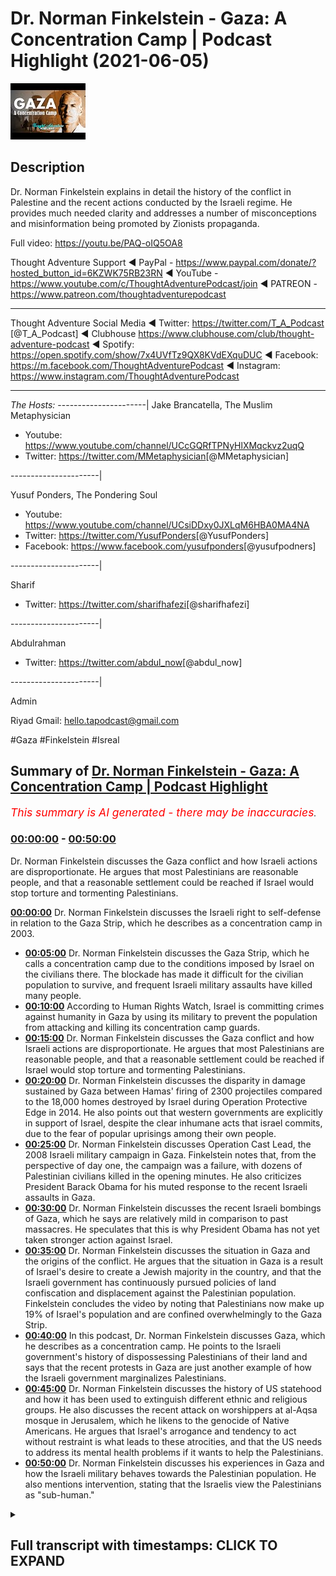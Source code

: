 # Dr. Norman Finkelstein - Gaza: A Concentration Camp | Podcast Highlight (2021-06-05)

![alt Dr. Norman Finkelstein - Gaza: A Concentration Camp | Podcast Highlight](ZJLafeXvGN8.jpg "Dr. Norman Finkelstein - Gaza: A Concentration Camp | Podcast Highlight")

## Description

Dr. Norman Finkelstein explains in detail the history of the conflict in Palestine and the recent actions conducted by the Israeli regime. He provides much needed clarity and addresses a number of misconceptions and misinformation being promoted by Zionists propaganda.

Full video: https://youtu.be/PAQ-oIQ5OA8

Thought Adventure Support
◄ PayPal - https://www.paypal.com/donate/?hosted_button_id=6KZWK75RB23RN 
◄ YouTube - https://www.youtube.com/c/ThoughtAdventurePodcast/join
◄ PATREON - https://www.patreon.com/thoughtadventurepodcast
____________________________________________________________________

Thought Adventure Social Media
◄ Twitter: https://twitter.com/T_A_Podcast​​ [@T_A_Podcast]
◄ Clubhouse https://www.clubhouse.com/club/thought-adventure-podcast
◄ Spotify: https://open.spotify.com/show/7x4UVfTz9QX8KVdEXquDUC
◄ Facebook: https://m.facebook.com/ThoughtAdventurePodcast
◄ Instagram: https://www.instagram.com/ThoughtAdventurePodcast​

----------------------------------------------------------------

*The Hosts:*
----------------------|
Jake Brancatella, The Muslim Metaphysician

- Youtube: https://www.youtube.com/channel/UCcGQRfTPNyHlXMqckvz2uqQ
- Twitter:  https://twitter.com/MMetaphysician​​ [@MMetaphysician]

----------------------|

Yusuf Ponders, The Pondering Soul

- Youtube: https://www.youtube.com/channel/UCsiDDxy0JXLqM6HBA0MA4NA
- Twitter: https://twitter.com/YusufPonders​​ [@YusufPonders]
- Facebook: https://www.facebook.com/yusufponders​ [@yusufpodners]

----------------------|

Sharif

- Twitter: https://twitter.com/sharifhafezi​​ [@sharifhafezi]

----------------------|

Abdulrahman

- Twitter: https://twitter.com/abdul_now​ [@abdul_now]

----------------------|

Admin

Riyad 
Gmail: hello.tapodcast@gmail.com

#Gaza #Finkelstein #Isreal

## Summary of [Dr. Norman Finkelstein - Gaza: A Concentration Camp | Podcast Highlight](https://www.youtube.com/watch?v=ZJLafeXvGN8)


*<span style="color:red; font-size:125%">This summary is AI generated - there may be inaccuracies</span>. [](/)*

### [00:00:00](https://www.youtube.com/watch?v=ZJLafeXvGN8&t=0) - [00:50:00](https://www.youtube.com/watch?v=ZJLafeXvGN8&t=3000)

 Dr. Norman Finkelstein discusses the Gaza conflict and how Israeli actions are disproportionate. He argues that most Palestinians are reasonable people, and that a reasonable settlement could be reached if Israel would stop torture and tormenting Palestinians.

**[00:00:00](https://www.youtube.com/watch?v=ZJLafeXvGN8&t=0)** Dr. Norman Finkelstein discusses the Israeli right to self-defense in relation to the Gaza Strip, which he describes as a concentration camp in 2003.
* **[00:05:00](https://www.youtube.com/watch?v=ZJLafeXvGN8&t=300)** Dr. Norman Finkelstein discusses the Gaza Strip, which he calls a concentration camp due to the conditions imposed by Israel on the civilians there. The blockade has made it difficult for the civilian population to survive, and frequent Israeli military assaults have killed many people.
* **[00:10:00](https://www.youtube.com/watch?v=ZJLafeXvGN8&t=600)** According to Human Rights Watch, Israel is committing crimes against humanity in Gaza by using its military to prevent the population from attacking and killing its concentration camp guards.
* **[00:15:00](https://www.youtube.com/watch?v=ZJLafeXvGN8&t=900)**  Dr. Norman Finkelstein discusses the Gaza conflict and how Israeli actions are disproportionate. He argues that most Palestinians are reasonable people, and that a reasonable settlement could be reached if Israel would stop torture and tormenting Palestinians.
* **[00:20:00](https://www.youtube.com/watch?v=ZJLafeXvGN8&t=1200)** Dr. Norman Finkelstein discusses the disparity in damage sustained by Gaza between Hamas' firing of 2300 projectiles compared to the 18,000 homes destroyed by Israel during Operation Protective Edge in 2014. He also points out that western governments are explicitly in support of Israel, despite the clear inhumane acts that israel commits, due to the fear of popular uprisings among their own people.
* **[00:25:00](https://www.youtube.com/watch?v=ZJLafeXvGN8&t=1500)**  Dr. Norman Finkelstein discusses Operation Cast Lead, the 2008 Israeli military campaign in Gaza. Finkelstein notes that, from the perspective of day one, the campaign was a failure, with dozens of Palestinian civilians killed in the opening minutes. He also criticizes President Barack Obama for his muted response to the recent Israeli assaults in Gaza.
* **[00:30:00](https://www.youtube.com/watch?v=ZJLafeXvGN8&t=1800)** Dr. Norman Finkelstein discusses the recent Israeli bombings of Gaza, which he says are relatively mild in comparison to past massacres. He speculates that this is why President Obama has not yet taken stronger action against Israel.
* **[00:35:00](https://www.youtube.com/watch?v=ZJLafeXvGN8&t=2100)**  Dr. Norman Finkelstein discusses the situation in Gaza and the origins of the conflict. He argues that the situation in Gaza is a result of Israel's desire to create a Jewish majority in the country, and that the Israeli government has continuously pursued policies of land confiscation and displacement against the Palestinian population. Finkelstein concludes the video by noting that Palestinians now make up 19% of Israel's population and are confined overwhelmingly to the Gaza Strip.
* **[00:40:00](https://www.youtube.com/watch?v=ZJLafeXvGN8&t=2400)** In this podcast, Dr. Norman Finkelstein discusses Gaza, which he describes as a concentration camp. He points to the Israeli government's history of dispossessing Palestinians of their land and says that the recent protests in Gaza are just another example of how the Israeli government marginalizes Palestinians.
* **[00:45:00](https://www.youtube.com/watch?v=ZJLafeXvGN8&t=2700)** Dr. Norman Finkelstein discusses the history of US statehood and how it has been used to extinguish different ethnic and religious groups. He also discusses the recent attack on worshippers at al-Aqsa mosque in Jerusalem, which he likens to the genocide of Native Americans. He argues that Israel's arrogance and tendency to act without restraint is what leads to these atrocities, and that the US needs to address its mental health problems if it wants to help the Palestinians.
* **[00:50:00](https://www.youtube.com/watch?v=ZJLafeXvGN8&t=3000)** Dr. Norman Finkelstein discusses his experiences in Gaza and how the Israeli military behaves towards the Palestinian population. He also mentions intervention, stating that the Israelis view the Palestinians as "sub-human."

<details><summary><h2>Full transcript with timestamps: CLICK TO EXPAND</h2></summary>

[0:00:08](https://youtu.be/ZJLafeXvGN8?t=8) yeah abdulrahman i think  
[0:00:09](https://youtu.be/ZJLafeXvGN8?t=9) uh dr norman finkelstein has uh is able  
[0:00:13](https://youtu.be/ZJLafeXvGN8?t=13) to join us i think no it's okay let's  
[0:00:16](https://youtu.be/ZJLafeXvGN8?t=16) get him on  
[0:00:19](https://youtu.be/ZJLafeXvGN8?t=19) hello dr norman how are you  
[0:00:22](https://youtu.be/ZJLafeXvGN8?t=22) great to have you it's a pleasure  
[0:00:26](https://youtu.be/ZJLafeXvGN8?t=26) okay yes so so um  
[0:00:29](https://youtu.be/ZJLafeXvGN8?t=29) so guys obviously dr norman is a very  
[0:00:31](https://youtu.be/ZJLafeXvGN8?t=31) special guest uh most of you probably do  
[0:00:34](https://youtu.be/ZJLafeXvGN8?t=34) know him  
[0:00:34](https://youtu.be/ZJLafeXvGN8?t=34) uh just gonna give a brief intro here uh  
[0:00:37](https://youtu.be/ZJLafeXvGN8?t=37) dr norman  
[0:00:38](https://youtu.be/ZJLafeXvGN8?t=38) norman frankenstein is an american  
[0:00:39](https://youtu.be/ZJLafeXvGN8?t=39) political scientist and activist  
[0:00:41](https://youtu.be/ZJLafeXvGN8?t=41) his uh primary areas of research are  
[0:00:44](https://youtu.be/ZJLafeXvGN8?t=44) the palestinian-israeli conflict and  
[0:00:48](https://youtu.be/ZJLafeXvGN8?t=48) he received his phd from the politics  
[0:00:51](https://youtu.be/ZJLafeXvGN8?t=51) department of the princeton university  
[0:00:52](https://youtu.be/ZJLafeXvGN8?t=52) in 1988 he's the author of ten books i'm  
[0:00:55](https://youtu.be/ZJLafeXvGN8?t=55) not sure if that's updated information  
[0:00:56](https://youtu.be/ZJLafeXvGN8?t=56) but up to 10 books that have been  
[0:00:58](https://youtu.be/ZJLafeXvGN8?t=58) translated i think it's over dated i  
[0:01:00](https://youtu.be/ZJLafeXvGN8?t=60) don't think i've written 10 books  
[0:01:02](https://youtu.be/ZJLafeXvGN8?t=62) this is from your website i guess  
[0:01:04](https://youtu.be/ZJLafeXvGN8?t=64) they'll have to correct that but then  
[0:01:06](https://youtu.be/ZJLafeXvGN8?t=66) yesterday 11 books they're talking about  
[0:01:09](https://youtu.be/ZJLafeXvGN8?t=69) writing books like it's tea bags  
[0:01:12](https://youtu.be/ZJLafeXvGN8?t=72) that's not a word  
[0:01:15](https://youtu.be/ZJLafeXvGN8?t=75) yeah well this is the information on  
[0:01:16](https://youtu.be/ZJLafeXvGN8?t=76) your website and it says that you've  
[0:01:18](https://youtu.be/ZJLafeXvGN8?t=78) written 10 books translated into 50  
[0:01:20](https://youtu.be/ZJLafeXvGN8?t=80) foreign editions  
[0:01:22](https://youtu.be/ZJLafeXvGN8?t=82) my my wonderful web manager of samakasam  
[0:01:25](https://youtu.be/ZJLafeXvGN8?t=85) she's a palestinian lives in uh greece  
[0:01:28](https://youtu.be/ZJLafeXvGN8?t=88) brilliant brilliant brilliant woman  
[0:01:30](https://youtu.be/ZJLafeXvGN8?t=90) a chemist yeah it was the website i  
[0:01:33](https://youtu.be/ZJLafeXvGN8?t=93) don't know anything about the web i  
[0:01:34](https://youtu.be/ZJLafeXvGN8?t=94) don't know anything about social media  
[0:01:36](https://youtu.be/ZJLafeXvGN8?t=96) i've never been on facebook twitter  
[0:01:38](https://youtu.be/ZJLafeXvGN8?t=98) instagram or any of that other crap  
[0:01:41](https://youtu.be/ZJLafeXvGN8?t=101) so uh i don't know what's on my website  
[0:01:44](https://youtu.be/ZJLafeXvGN8?t=104) well you've been a huge influence in  
[0:01:45](https://youtu.be/ZJLafeXvGN8?t=105) this area and  
[0:01:46](https://youtu.be/ZJLafeXvGN8?t=106) and uh and i'm sure uh many of us here  
[0:01:49](https://youtu.be/ZJLafeXvGN8?t=109) recognize that anybody who's concerned  
[0:01:51](https://youtu.be/ZJLafeXvGN8?t=111) with the palestinian israeli conflict  
[0:01:53](https://youtu.be/ZJLafeXvGN8?t=113) knows your name and  
[0:01:55](https://youtu.be/ZJLafeXvGN8?t=115) definitely knows of your work so we're  
[0:01:57](https://youtu.be/ZJLafeXvGN8?t=117) very happy to have you here  
[0:01:59](https://youtu.be/ZJLafeXvGN8?t=119) and uh i guess we'll get right into it  
[0:02:02](https://youtu.be/ZJLafeXvGN8?t=122) um and i mean with with basically the  
[0:02:06](https://youtu.be/ZJLafeXvGN8?t=126) context of what's happening right now  
[0:02:09](https://youtu.be/ZJLafeXvGN8?t=129) in mind um i guess we wanted to just ask  
[0:02:11](https://youtu.be/ZJLafeXvGN8?t=131) you a few questions  
[0:02:13](https://youtu.be/ZJLafeXvGN8?t=133) to to to get a bit of insight on on the  
[0:02:15](https://youtu.be/ZJLafeXvGN8?t=135) situation  
[0:02:16](https://youtu.be/ZJLafeXvGN8?t=136) uh so so um i want to start with this  
[0:02:19](https://youtu.be/ZJLafeXvGN8?t=139) idea of israel's right to defend itself  
[0:02:22](https://youtu.be/ZJLafeXvGN8?t=142) with with what's going on right now  
[0:02:23](https://youtu.be/ZJLafeXvGN8?t=143) because that's a common theme  
[0:02:25](https://youtu.be/ZJLafeXvGN8?t=145) we hear these days as if  
[0:02:28](https://youtu.be/ZJLafeXvGN8?t=148) so to speak both sides have blood on  
[0:02:31](https://youtu.be/ZJLafeXvGN8?t=151) their hands  
[0:02:32](https://youtu.be/ZJLafeXvGN8?t=152) which might generally be true but it's  
[0:02:34](https://youtu.be/ZJLafeXvGN8?t=154) as if they're on equal grounding  
[0:02:36](https://youtu.be/ZJLafeXvGN8?t=156) and and israel has a right to defense  
[0:02:39](https://youtu.be/ZJLafeXvGN8?t=159) defend defend itself against the  
[0:02:41](https://youtu.be/ZJLafeXvGN8?t=161) terrorists of palestine  
[0:02:43](https://youtu.be/ZJLafeXvGN8?t=163) what would you say to that okay just  
[0:02:45](https://youtu.be/ZJLafeXvGN8?t=165) hold on i want to just grab a book  
[0:02:48](https://youtu.be/ZJLafeXvGN8?t=168) from them while he's doing that  
[0:02:52](https://youtu.be/ZJLafeXvGN8?t=172) um we could play a clip  
[0:02:55](https://youtu.be/ZJLafeXvGN8?t=175) um because  
[0:02:59](https://youtu.be/ZJLafeXvGN8?t=179) because dr uh finkelstein actually wrote  
[0:03:01](https://youtu.be/ZJLafeXvGN8?t=181) a book that's related to this uh  
[0:03:04](https://youtu.be/ZJLafeXvGN8?t=184) very question which is on gaza  
[0:03:07](https://youtu.be/ZJLafeXvGN8?t=187) so you might be grabbing that yes it's  
[0:03:10](https://youtu.be/ZJLafeXvGN8?t=190) um  
[0:03:11](https://youtu.be/ZJLafeXvGN8?t=191) sorry it's gaza an inquest into its  
[0:03:13](https://youtu.be/ZJLafeXvGN8?t=193) smart system i think it's that one  
[0:03:16](https://youtu.be/ZJLafeXvGN8?t=196) i've muted him just for a sec uh because  
[0:03:18](https://youtu.be/ZJLafeXvGN8?t=198) i don't know  
[0:03:19](https://youtu.be/ZJLafeXvGN8?t=199) what's going to go with that phone call  
[0:03:21](https://youtu.be/ZJLafeXvGN8?t=201) yeah i mean because uh  
[0:03:22](https://youtu.be/ZJLafeXvGN8?t=202) dr norman finkelstein is not on for too  
[0:03:25](https://youtu.be/ZJLafeXvGN8?t=205) long it's probably best not to play any  
[0:03:26](https://youtu.be/ZJLafeXvGN8?t=206) clip just in case  
[0:03:27](https://youtu.be/ZJLafeXvGN8?t=207) yeah let's just let's just have him  
[0:03:29](https://youtu.be/ZJLafeXvGN8?t=209) answer the questions in his whole time  
[0:03:30](https://youtu.be/ZJLafeXvGN8?t=210) then we can play the clips uh later  
[0:03:32](https://youtu.be/ZJLafeXvGN8?t=212) inshallah  
[0:03:34](https://youtu.be/ZJLafeXvGN8?t=214) but yeah um  
[0:03:37](https://youtu.be/ZJLafeXvGN8?t=217) so uh let's talk about your question  
[0:03:42](https://youtu.be/ZJLafeXvGN8?t=222) does israel have the right to  
[0:03:44](https://youtu.be/ZJLafeXvGN8?t=224) self-defense  
[0:03:46](https://youtu.be/ZJLafeXvGN8?t=226) uh in 2003  
[0:03:51](https://youtu.be/ZJLafeXvGN8?t=231) israel one of israel's leading  
[0:03:53](https://youtu.be/ZJLafeXvGN8?t=233) sociologists at the hebrew university  
[0:03:57](https://youtu.be/ZJLafeXvGN8?t=237) uh his name was baruch kimberling he's  
[0:03:59](https://youtu.be/ZJLafeXvGN8?t=239) since passed away  
[0:04:02](https://youtu.be/ZJLafeXvGN8?t=242) uh he wrote a book called politicide  
[0:04:06](https://youtu.be/ZJLafeXvGN8?t=246) and he described gaza in 2003. i want  
[0:04:10](https://youtu.be/ZJLafeXvGN8?t=250) you to keep in mind the year for what  
[0:04:12](https://youtu.be/ZJLafeXvGN8?t=252) i'm going to say to you in a moment  
[0:04:14](https://youtu.be/ZJLafeXvGN8?t=254) in 2003 he described gaza  
[0:04:18](https://youtu.be/ZJLafeXvGN8?t=258) as the largest concentration camp ever  
[0:04:22](https://youtu.be/ZJLafeXvGN8?t=262) that was a senior sociologist  
[0:04:26](https://youtu.be/ZJLafeXvGN8?t=266) at the hebrew university an eminent  
[0:04:29](https://youtu.be/ZJLafeXvGN8?t=269) sociologist  
[0:04:31](https://youtu.be/ZJLafeXvGN8?t=271) now gaza  
[0:04:34](https://youtu.be/ZJLafeXvGN8?t=274) in 2003  
[0:04:37](https://youtu.be/ZJLafeXvGN8?t=277) was kind of a dreamland  
[0:04:41](https://youtu.be/ZJLafeXvGN8?t=281) as compared to what it has become  
[0:04:45](https://youtu.be/ZJLafeXvGN8?t=285) because the blockade of gaza  
[0:04:50](https://youtu.be/ZJLafeXvGN8?t=290) didn't begin in full force until 2006  
[0:04:55](https://youtu.be/ZJLafeXvGN8?t=295) when israel imposed the  
[0:04:59](https://youtu.be/ZJLafeXvGN8?t=299) blockade in retaliation  
[0:05:03](https://youtu.be/ZJLafeXvGN8?t=303) for the parliamentary elections  
[0:05:06](https://youtu.be/ZJLafeXvGN8?t=306) which former u.s president jimmy carter  
[0:05:09](https://youtu.be/ZJLafeXvGN8?t=309) called  
[0:05:10](https://youtu.be/ZJLafeXvGN8?t=310) fair and free elections in which  
[0:05:14](https://youtu.be/ZJLafeXvGN8?t=314) the the civilian wing of hamas  
[0:05:18](https://youtu.be/ZJLafeXvGN8?t=318) won the election so the people of  
[0:05:21](https://youtu.be/ZJLafeXvGN8?t=321) gaza were punished for  
[0:05:25](https://youtu.be/ZJLafeXvGN8?t=325) participating in democratic elections  
[0:05:29](https://youtu.be/ZJLafeXvGN8?t=329) and electing the wrong party to power  
[0:05:33](https://youtu.be/ZJLafeXvGN8?t=333) from the point of view of the us and  
[0:05:35](https://youtu.be/ZJLafeXvGN8?t=335) israel  
[0:05:37](https://youtu.be/ZJLafeXvGN8?t=337) and then the blockade was imposed on  
[0:05:39](https://youtu.be/ZJLafeXvGN8?t=339) gaza  
[0:05:41](https://youtu.be/ZJLafeXvGN8?t=341) the god blockade was tightened in 2007  
[0:05:47](https://youtu.be/ZJLafeXvGN8?t=347) when the united states israel and some  
[0:05:50](https://youtu.be/ZJLafeXvGN8?t=350) palestinian collaborators attempted a  
[0:05:54](https://youtu.be/ZJLafeXvGN8?t=354) coup  
[0:05:55](https://youtu.be/ZJLafeXvGN8?t=355) against the legally elected government  
[0:05:57](https://youtu.be/ZJLafeXvGN8?t=357) of hamas  
[0:05:59](https://youtu.be/ZJLafeXvGN8?t=359) and the coup was preempted it was foiled  
[0:06:04](https://youtu.be/ZJLafeXvGN8?t=364) so for the past 15 years  
[0:06:08](https://youtu.be/ZJLafeXvGN8?t=368) let's see what what let's see  
[0:06:12](https://youtu.be/ZJLafeXvGN8?t=372) what gaza looks like  
[0:06:15](https://youtu.be/ZJLafeXvGN8?t=375) two facts begin any discussion of gaza  
[0:06:20](https://youtu.be/ZJLafeXvGN8?t=380) 70 of gaza's population are refugees  
[0:06:23](https://youtu.be/ZJLafeXvGN8?t=383) and descendants of refugees  
[0:06:27](https://youtu.be/ZJLafeXvGN8?t=387) they were the ones who were expelled  
[0:06:29](https://youtu.be/ZJLafeXvGN8?t=389) from israel in 1947  
[0:06:34](https://youtu.be/ZJLafeXvGN8?t=394) number two one half or more  
[0:06:39](https://youtu.be/ZJLafeXvGN8?t=399) a little more than half of gaza's 2.1  
[0:06:43](https://youtu.be/ZJLafeXvGN8?t=403) million  
[0:06:45](https://youtu.be/ZJLafeXvGN8?t=405) people are children  
[0:06:48](https://youtu.be/ZJLafeXvGN8?t=408) they're under the age of 18.  
[0:06:52](https://youtu.be/ZJLafeXvGN8?t=412) so you have an overwhelmingly refugee  
[0:06:54](https://youtu.be/ZJLafeXvGN8?t=414) population  
[0:06:56](https://youtu.be/ZJLafeXvGN8?t=416) you have an overwhelmingly child  
[0:06:58](https://youtu.be/ZJLafeXvGN8?t=418) population  
[0:07:01](https://youtu.be/ZJLafeXvGN8?t=421) now because of that illegal  
[0:07:04](https://youtu.be/ZJLafeXvGN8?t=424) immoral that criminal blockade of gaza  
[0:07:09](https://youtu.be/ZJLafeXvGN8?t=429) 80 of the people of gaza  
[0:07:14](https://youtu.be/ZJLafeXvGN8?t=434) are in humanitarian aid relief  
[0:07:17](https://youtu.be/ZJLafeXvGN8?t=437) because israel doesn't let anything in  
[0:07:20](https://youtu.be/ZJLafeXvGN8?t=440) or anything out  
[0:07:22](https://youtu.be/ZJLafeXvGN8?t=442) above the bear bear  
[0:07:25](https://youtu.be/ZJLafeXvGN8?t=445) minimum to survive  
[0:07:29](https://youtu.be/ZJLafeXvGN8?t=449) 96 of the water in gaza  
[0:07:33](https://youtu.be/ZJLafeXvGN8?t=453) according to world have the world health  
[0:07:35](https://youtu.be/ZJLafeXvGN8?t=455) organization  
[0:07:37](https://youtu.be/ZJLafeXvGN8?t=457) is unfit for human consumption  
[0:07:44](https://youtu.be/ZJLafeXvGN8?t=464) every few years israel launches  
[0:07:48](https://youtu.be/ZJLafeXvGN8?t=468) another murderous massacre of gaza  
[0:07:53](https://youtu.be/ZJLafeXvGN8?t=473) in 2007 to eight it was operation cast  
[0:07:56](https://youtu.be/ZJLafeXvGN8?t=476) led in 2012  
[0:07:58](https://youtu.be/ZJLafeXvGN8?t=478) it was operation pillar of defense in  
[0:08:01](https://youtu.be/ZJLafeXvGN8?t=481) 2014  
[0:08:02](https://youtu.be/ZJLafeXvGN8?t=482) it was operation protective edge  
[0:08:08](https://youtu.be/ZJLafeXvGN8?t=488) gaza you know what gaza is  
[0:08:11](https://youtu.be/ZJLafeXvGN8?t=491) you know what gaza is  
[0:08:14](https://youtu.be/ZJLafeXvGN8?t=494) it's the length of a marathon  
[0:08:17](https://youtu.be/ZJLafeXvGN8?t=497) is a little less than a marathon a  
[0:08:20](https://youtu.be/ZJLafeXvGN8?t=500) marathon in in  
[0:08:21](https://youtu.be/ZJLafeXvGN8?t=501) our uh measurements it's 26.2 miles  
[0:08:26](https://youtu.be/ZJLafeXvGN8?t=506) gaza is 25 miles  
[0:08:29](https://youtu.be/ZJLafeXvGN8?t=509) in length and with  
[0:08:33](https://youtu.be/ZJLafeXvGN8?t=513) i use the example from my own hometown  
[0:08:37](https://youtu.be/ZJLafeXvGN8?t=517) it's about a little more than twice the  
[0:08:40](https://youtu.be/ZJLafeXvGN8?t=520) size of central park  
[0:08:42](https://youtu.be/ZJLafeXvGN8?t=522) that's gaza that's gaza  
[0:08:47](https://youtu.be/ZJLafeXvGN8?t=527) the length of a marathon  
[0:08:50](https://youtu.be/ZJLafeXvGN8?t=530) the width about twice the length of  
[0:08:53](https://youtu.be/ZJLafeXvGN8?t=533) central park  
[0:08:57](https://youtu.be/ZJLafeXvGN8?t=537) that's gaza  
[0:09:01](https://youtu.be/ZJLafeXvGN8?t=541) that tiny sliver of land  
[0:09:05](https://youtu.be/ZJLafeXvGN8?t=545) that these murderous  
[0:09:10](https://youtu.be/ZJLafeXvGN8?t=550) hordes these mongol hordes  
[0:09:14](https://youtu.be/ZJLafeXvGN8?t=554) have been suffocating since 2006  
[0:09:19](https://youtu.be/ZJLafeXvGN8?t=559) leaving aside all the atrocities it  
[0:09:21](https://youtu.be/ZJLafeXvGN8?t=561) committed in gaza before  
[0:09:23](https://youtu.be/ZJLafeXvGN8?t=563) 2006 that's a whole other story  
[0:09:28](https://youtu.be/ZJLafeXvGN8?t=568) just to take one of the massacres that  
[0:09:30](https://youtu.be/ZJLafeXvGN8?t=570) committed  
[0:09:31](https://youtu.be/ZJLafeXvGN8?t=571) during the israeli british french  
[0:09:34](https://youtu.be/ZJLafeXvGN8?t=574) invasion of  
[0:09:35](https://youtu.be/ZJLafeXvGN8?t=575) egypt in 1956  
[0:09:39](https://youtu.be/ZJLafeXvGN8?t=579) pick up this comic book of sophisticated  
[0:09:41](https://youtu.be/ZJLafeXvGN8?t=581) comic book a very sophisticated comic  
[0:09:43](https://youtu.be/ZJLafeXvGN8?t=583) book  
[0:09:44](https://youtu.be/ZJLafeXvGN8?t=584) by joe sacco sacco  
[0:09:48](https://youtu.be/ZJLafeXvGN8?t=588) to read about the stories of the  
[0:09:49](https://youtu.be/ZJLafeXvGN8?t=589) massacres in gaza in 1956  
[0:09:52](https://youtu.be/ZJLafeXvGN8?t=592) they lined up several hundred  
[0:09:54](https://youtu.be/ZJLafeXvGN8?t=594) palestinians in gaza  
[0:09:56](https://youtu.be/ZJLafeXvGN8?t=596) and shot them dead that's right they  
[0:09:59](https://youtu.be/ZJLafeXvGN8?t=599) lined them up  
[0:10:00](https://youtu.be/ZJLafeXvGN8?t=600) and shot them dead that's already  
[0:10:03](https://youtu.be/ZJLafeXvGN8?t=603) ancient history  
[0:10:07](https://youtu.be/ZJLafeXvGN8?t=607) and then you ask yourself a simple  
[0:10:10](https://youtu.be/ZJLafeXvGN8?t=610) question  
[0:10:13](https://youtu.be/ZJLafeXvGN8?t=613) according to human rights watching this  
[0:10:15](https://youtu.be/ZJLafeXvGN8?t=615) recent report  
[0:10:17](https://youtu.be/ZJLafeXvGN8?t=617) called the threshold crossed  
[0:10:20](https://youtu.be/ZJLafeXvGN8?t=620) it said that israel is committing i'm  
[0:10:22](https://youtu.be/ZJLafeXvGN8?t=622) using their language  
[0:10:24](https://youtu.be/ZJLafeXvGN8?t=624) crimes against humanity in gaza  
[0:10:28](https://youtu.be/ZJLafeXvGN8?t=628) listen to the terminology crimes against  
[0:10:30](https://youtu.be/ZJLafeXvGN8?t=630) humanity  
[0:10:31](https://youtu.be/ZJLafeXvGN8?t=631) that's at a higher level than war crimes  
[0:10:34](https://youtu.be/ZJLafeXvGN8?t=634) under international law as human rights  
[0:10:38](https://youtu.be/ZJLafeXvGN8?t=638) watch says  
[0:10:40](https://youtu.be/ZJLafeXvGN8?t=640) crimes against humanity are quote among  
[0:10:42](https://youtu.be/ZJLafeXvGN8?t=642) the most obvious crimes  
[0:10:44](https://youtu.be/ZJLafeXvGN8?t=644) odio us among the most odious crimes  
[0:10:47](https://youtu.be/ZJLafeXvGN8?t=647) in international law  
[0:10:50](https://youtu.be/ZJLafeXvGN8?t=650) so now you ask yourself a simple  
[0:10:53](https://youtu.be/ZJLafeXvGN8?t=653) question  
[0:10:54](https://youtu.be/ZJLafeXvGN8?t=654) it is so simple that maybe even  
[0:10:58](https://youtu.be/ZJLafeXvGN8?t=658) some people in university professorships  
[0:11:01](https://youtu.be/ZJLafeXvGN8?t=661) could understand it it's that simple  
[0:11:06](https://youtu.be/ZJLafeXvGN8?t=666) ask yourself the question do  
[0:11:08](https://youtu.be/ZJLafeXvGN8?t=668) concentration camp guards have the right  
[0:11:10](https://youtu.be/ZJLafeXvGN8?t=670) to self-defense  
[0:11:13](https://youtu.be/ZJLafeXvGN8?t=673) your concentration camp guards have the  
[0:11:16](https://youtu.be/ZJLafeXvGN8?t=676) right to self-defense  
[0:11:18](https://youtu.be/ZJLafeXvGN8?t=678) dr norman if if i could just like um bro  
[0:11:21](https://youtu.be/ZJLafeXvGN8?t=681) kimberly called gaza a concentration  
[0:11:24](https://youtu.be/ZJLafeXvGN8?t=684) camp where i say  
[0:11:25](https://youtu.be/ZJLafeXvGN8?t=685) it was like a paradise  
[0:11:30](https://youtu.be/ZJLafeXvGN8?t=690) so the question is so stupid  
[0:11:35](https://youtu.be/ZJLafeXvGN8?t=695) it's beyond words there are  
[0:11:38](https://youtu.be/ZJLafeXvGN8?t=698) one million and more  
[0:11:41](https://youtu.be/ZJLafeXvGN8?t=701) children  
[0:11:44](https://youtu.be/ZJLafeXvGN8?t=704) who are trapped in gaza  
[0:11:48](https://youtu.be/ZJLafeXvGN8?t=708) one million or more children trapped  
[0:11:52](https://youtu.be/ZJLafeXvGN8?t=712) in gaza daily consuming water  
[0:11:57](https://youtu.be/ZJLafeXvGN8?t=717) that is unfit for human consumption  
[0:12:00](https://youtu.be/ZJLafeXvGN8?t=720) and you're asking me whether the  
[0:12:04](https://youtu.be/ZJLafeXvGN8?t=724) power the concentration camp  
[0:12:07](https://youtu.be/ZJLafeXvGN8?t=727) guards and their seniors  
[0:12:12](https://youtu.be/ZJLafeXvGN8?t=732) whether they have the right to  
[0:12:14](https://youtu.be/ZJLafeXvGN8?t=734) self-defense  
[0:12:16](https://youtu.be/ZJLafeXvGN8?t=736) in the real world it's such an insane  
[0:12:19](https://youtu.be/ZJLafeXvGN8?t=739) question  
[0:12:20](https://youtu.be/ZJLafeXvGN8?t=740) i don't even understand how  
[0:12:22](https://youtu.be/ZJLafeXvGN8?t=742) sophisticated  
[0:12:24](https://youtu.be/ZJLafeXvGN8?t=744) serious human rights organizations like  
[0:12:27](https://youtu.be/ZJLafeXvGN8?t=747) human rights watch  
[0:12:28](https://youtu.be/ZJLafeXvGN8?t=748) amnesty how they can use  
[0:12:31](https://youtu.be/ZJLafeXvGN8?t=751) terminology like that i really  
[0:12:35](https://youtu.be/ZJLafeXvGN8?t=755) i know some of these people i respect  
[0:12:38](https://youtu.be/ZJLafeXvGN8?t=758) some of these people but to me  
[0:12:42](https://youtu.be/ZJLafeXvGN8?t=762) it's kind of mind-boggling  
[0:12:45](https://youtu.be/ZJLafeXvGN8?t=765) i assume they're parents they have  
[0:12:48](https://youtu.be/ZJLafeXvGN8?t=768) children they know  
[0:12:52](https://youtu.be/ZJLafeXvGN8?t=772) that more than half the population of  
[0:12:55](https://youtu.be/ZJLafeXvGN8?t=775) gaza  
[0:12:55](https://youtu.be/ZJLafeXvGN8?t=775) is children how can you  
[0:12:59](https://youtu.be/ZJLafeXvGN8?t=779) possibly believe  
[0:13:02](https://youtu.be/ZJLafeXvGN8?t=782) a state that's trapping one million  
[0:13:05](https://youtu.be/ZJLafeXvGN8?t=785) children in a concentration camp  
[0:13:08](https://youtu.be/ZJLafeXvGN8?t=788) can have a right to self-defense  
[0:13:12](https://youtu.be/ZJLafeXvGN8?t=792) commitment is so lunatic yeah i hear i  
[0:13:15](https://youtu.be/ZJLafeXvGN8?t=795) hear what you're saying dr norman maybe  
[0:13:17](https://youtu.be/ZJLafeXvGN8?t=797) this this  
[0:13:19](https://youtu.be/ZJLafeXvGN8?t=799) to my mother and father yeah  
[0:13:22](https://youtu.be/ZJLafeXvGN8?t=802) so this this follow-up this is crazy  
[0:13:25](https://youtu.be/ZJLafeXvGN8?t=805) yeah so this follow-up question might  
[0:13:27](https://youtu.be/ZJLafeXvGN8?t=807) even seem more  
[0:13:28](https://youtu.be/ZJLafeXvGN8?t=808) uh insane or lunatic so i hope you have  
[0:13:30](https://youtu.be/ZJLafeXvGN8?t=810) uh  
[0:13:31](https://youtu.be/ZJLafeXvGN8?t=811) the patience to answer it someone might  
[0:13:33](https://youtu.be/ZJLafeXvGN8?t=813) like someone with zionist inclinations  
[0:13:35](https://youtu.be/ZJLafeXvGN8?t=815) might push back and say  
[0:13:36](https://youtu.be/ZJLafeXvGN8?t=816) that the history of hamas precedes that  
[0:13:40](https://youtu.be/ZJLafeXvGN8?t=820) of their rule over gaza  
[0:13:43](https://youtu.be/ZJLafeXvGN8?t=823) and that they were uh basically uh  
[0:13:47](https://youtu.be/ZJLafeXvGN8?t=827) incorporated or established as a  
[0:13:49](https://youtu.be/ZJLafeXvGN8?t=829) military  
[0:13:50](https://youtu.be/ZJLafeXvGN8?t=830) uh movement dedicated to the  
[0:13:53](https://youtu.be/ZJLafeXvGN8?t=833) annihilation of any notion of a jewish  
[0:13:55](https://youtu.be/ZJLafeXvGN8?t=835) state or a zionist state  
[0:13:57](https://youtu.be/ZJLafeXvGN8?t=837) so israel right now would be basically  
[0:13:59](https://youtu.be/ZJLafeXvGN8?t=839) preempting  
[0:14:00](https://youtu.be/ZJLafeXvGN8?t=840) a self defense so that they don't  
[0:14:03](https://youtu.be/ZJLafeXvGN8?t=843) basically get wiped away as per the uh  
[0:14:07](https://youtu.be/ZJLafeXvGN8?t=847) main motive of hamas in the first place  
[0:14:12](https://youtu.be/ZJLafeXvGN8?t=852) when you looked at the nazi defenders  
[0:14:15](https://youtu.be/ZJLafeXvGN8?t=855) the actual  
[0:14:16](https://youtu.be/ZJLafeXvGN8?t=856) einsatzgruppen those were the killing  
[0:14:18](https://youtu.be/ZJLafeXvGN8?t=858) squads of the nazis  
[0:14:21](https://youtu.be/ZJLafeXvGN8?t=861) so one of the einstein's group and  
[0:14:23](https://youtu.be/ZJLafeXvGN8?t=863) leaders  
[0:14:24](https://youtu.be/ZJLafeXvGN8?t=864) said was asked you know how do you  
[0:14:26](https://youtu.be/ZJLafeXvGN8?t=866) justify killing jewish children  
[0:14:28](https://youtu.be/ZJLafeXvGN8?t=868) how do you justify killing jewish church  
[0:14:31](https://youtu.be/ZJLafeXvGN8?t=871) and he said well it's simple  
[0:14:33](https://youtu.be/ZJLafeXvGN8?t=873) because after what they did to their  
[0:14:35](https://youtu.be/ZJLafeXvGN8?t=875) parents  
[0:14:36](https://youtu.be/ZJLafeXvGN8?t=876) when they grow up they're going to want  
[0:14:38](https://youtu.be/ZJLafeXvGN8?t=878) to kill us so we're going to kill them  
[0:14:40](https://youtu.be/ZJLafeXvGN8?t=880) first  
[0:14:42](https://youtu.be/ZJLafeXvGN8?t=882) yeah basically the same answer yeah  
[0:14:44](https://youtu.be/ZJLafeXvGN8?t=884) that's the kind of logic you're telling  
[0:14:46](https://youtu.be/ZJLafeXvGN8?t=886) me  
[0:14:47](https://youtu.be/ZJLafeXvGN8?t=887) yes i have elijah the dark because we  
[0:14:50](https://youtu.be/ZJLafeXvGN8?t=890) killed their parents they're probably  
[0:14:51](https://youtu.be/ZJLafeXvGN8?t=891) going to be very angry which is probably  
[0:14:53](https://youtu.be/ZJLafeXvGN8?t=893) true  
[0:14:54](https://youtu.be/ZJLafeXvGN8?t=894) and so when they grow up they probably  
[0:14:56](https://youtu.be/ZJLafeXvGN8?t=896) want to kill us which is  
[0:14:58](https://youtu.be/ZJLafeXvGN8?t=898) also probably true so we should kill  
[0:15:01](https://youtu.be/ZJLafeXvGN8?t=901) them now  
[0:15:02](https://youtu.be/ZJLafeXvGN8?t=902) oh yeah that makes a lot of sense to me  
[0:15:04](https://youtu.be/ZJLafeXvGN8?t=904) oh yeah a b c  
[0:15:05](https://youtu.be/ZJLafeXvGN8?t=905) i have an idea i have a guy i have a  
[0:15:08](https://youtu.be/ZJLafeXvGN8?t=908) good idea here's my idea  
[0:15:11](https://youtu.be/ZJLafeXvGN8?t=911) don't kill their parents  
[0:15:14](https://youtu.be/ZJLafeXvGN8?t=914) and then you won't have to kill them  
[0:15:18](https://youtu.be/ZJLafeXvGN8?t=918) how about treating them like human  
[0:15:19](https://youtu.be/ZJLafeXvGN8?t=919) beings first and see how they react  
[0:15:23](https://youtu.be/ZJLafeXvGN8?t=923) you expelled them from their homes in  
[0:15:25](https://youtu.be/ZJLafeXvGN8?t=925) 1947  
[0:15:28](https://youtu.be/ZJLafeXvGN8?t=928) according to human rights watch that was  
[0:15:30](https://youtu.be/ZJLafeXvGN8?t=930) a crime against humanity  
[0:15:33](https://youtu.be/ZJLafeXvGN8?t=933) in fact according to human rights watch  
[0:15:35](https://youtu.be/ZJLafeXvGN8?t=935) if you look at the report  
[0:15:37](https://youtu.be/ZJLafeXvGN8?t=937) they say all those refugees have a right  
[0:15:39](https://youtu.be/ZJLafeXvGN8?t=939) to return to their home they still do  
[0:15:41](https://youtu.be/ZJLafeXvGN8?t=941) right now that's what the law is  
[0:15:43](https://youtu.be/ZJLafeXvGN8?t=943) that's what the law is you may not like  
[0:15:46](https://youtu.be/ZJLafeXvGN8?t=946) the law you may think the law is  
[0:15:47](https://youtu.be/ZJLafeXvGN8?t=947) unfair hey the native americans get to  
[0:15:50](https://youtu.be/ZJLafeXvGN8?t=950) go back to new york city  
[0:15:51](https://youtu.be/ZJLafeXvGN8?t=951) okay you can quarrel with human rights  
[0:15:53](https://youtu.be/ZJLafeXvGN8?t=953) watch about that  
[0:15:54](https://youtu.be/ZJLafeXvGN8?t=954) but the law is they have the right to  
[0:15:56](https://youtu.be/ZJLafeXvGN8?t=956) return that's the law  
[0:15:59](https://youtu.be/ZJLafeXvGN8?t=959) so i say start obeying the law  
[0:16:04](https://youtu.be/ZJLafeXvGN8?t=964) start treating them like human beings  
[0:16:07](https://youtu.be/ZJLafeXvGN8?t=967) stop carrying on to use the words of  
[0:16:10](https://youtu.be/ZJLafeXvGN8?t=970) that  
[0:16:10](https://youtu.be/ZJLafeXvGN8?t=970) selling israel's leading human rights  
[0:16:12](https://youtu.be/ZJLafeXvGN8?t=972) organization  
[0:16:15](https://youtu.be/ZJLafeXvGN8?t=975) stop carrying out like jewish  
[0:16:16](https://youtu.be/ZJLafeXvGN8?t=976) supremacists  
[0:16:19](https://youtu.be/ZJLafeXvGN8?t=979) or to use the expression of human rights  
[0:16:22](https://youtu.be/ZJLafeXvGN8?t=982) watch  
[0:16:24](https://youtu.be/ZJLafeXvGN8?t=984) stop trying to institute an ins and a  
[0:16:26](https://youtu.be/ZJLafeXvGN8?t=986) regime of jewish domination  
[0:16:30](https://youtu.be/ZJLafeXvGN8?t=990) carry on like you're not uber mentioned  
[0:16:33](https://youtu.be/ZJLafeXvGN8?t=993) superman carry on like arabs aren't  
[0:16:37](https://youtu.be/ZJLafeXvGN8?t=997) intervention sub-humans in other words  
[0:16:41](https://youtu.be/ZJLafeXvGN8?t=1001) stop carrying on like nazis and then  
[0:16:44](https://youtu.be/ZJLafeXvGN8?t=1004) let's see maybe you can live together  
[0:16:45](https://youtu.be/ZJLafeXvGN8?t=1005) maybe you can figure it out  
[0:16:49](https://youtu.be/ZJLafeXvGN8?t=1009) yeah and and i would tell them let's  
[0:16:52](https://youtu.be/ZJLafeXvGN8?t=1012) start from the beginning stop committing  
[0:16:54](https://youtu.be/ZJLafeXvGN8?t=1014) crimes against humanity  
[0:16:56](https://youtu.be/ZJLafeXvGN8?t=1016) and if you've committed them try to  
[0:16:58](https://youtu.be/ZJLafeXvGN8?t=1018) rectify them  
[0:17:00](https://youtu.be/ZJLafeXvGN8?t=1020) and if it's hard to rectify them then  
[0:17:02](https://youtu.be/ZJLafeXvGN8?t=1022) sit down with them and see where you can  
[0:17:04](https://youtu.be/ZJLafeXvGN8?t=1024) get  
[0:17:05](https://youtu.be/ZJLafeXvGN8?t=1025) figure it out i've been to gaza  
[0:17:09](https://youtu.be/ZJLafeXvGN8?t=1029) i've been to the occupied territories i  
[0:17:11](https://youtu.be/ZJLafeXvGN8?t=1031) know palestinians  
[0:17:12](https://youtu.be/ZJLafeXvGN8?t=1032) perfectly reasonable people of course  
[0:17:14](https://youtu.be/ZJLafeXvGN8?t=1034) they're crazy people among them they're  
[0:17:16](https://youtu.be/ZJLafeXvGN8?t=1036) crazy people in every  
[0:17:17](https://youtu.be/ZJLafeXvGN8?t=1037) population but in general perfectly  
[0:17:20](https://youtu.be/ZJLafeXvGN8?t=1040) reasonable people  
[0:17:22](https://youtu.be/ZJLafeXvGN8?t=1042) you can talk to them if they have  
[0:17:25](https://youtu.be/ZJLafeXvGN8?t=1045) leaders who are unreasonable  
[0:17:27](https://youtu.be/ZJLafeXvGN8?t=1047) the population will react by rejecting  
[0:17:30](https://youtu.be/ZJLafeXvGN8?t=1050) their leadership  
[0:17:31](https://youtu.be/ZJLafeXvGN8?t=1051) that's what populations really usually  
[0:17:33](https://youtu.be/ZJLafeXvGN8?t=1053) do  
[0:17:35](https://youtu.be/ZJLafeXvGN8?t=1055) absolutely people have so long as they  
[0:17:37](https://youtu.be/ZJLafeXvGN8?t=1057) have the democratic  
[0:17:39](https://youtu.be/ZJLafeXvGN8?t=1059) power to express their opinion  
[0:17:42](https://youtu.be/ZJLafeXvGN8?t=1062) as they did in 2006 as i said i think  
[0:17:45](https://youtu.be/ZJLafeXvGN8?t=1065) most  
[0:17:46](https://youtu.be/ZJLafeXvGN8?t=1066) palestinians are reasonable my  
[0:17:48](https://youtu.be/ZJLafeXvGN8?t=1068) impression  
[0:17:50](https://youtu.be/ZJLafeXvGN8?t=1070) reasonable people you could probably  
[0:17:52](https://youtu.be/ZJLafeXvGN8?t=1072) reach  
[0:17:53](https://youtu.be/ZJLafeXvGN8?t=1073) a reasonable settlement of the conflict  
[0:17:56](https://youtu.be/ZJLafeXvGN8?t=1076) and  
[0:17:57](https://youtu.be/ZJLafeXvGN8?t=1077) move on but don't carry on like you have  
[0:18:01](https://youtu.be/ZJLafeXvGN8?t=1081) the right  
[0:18:03](https://youtu.be/ZJLafeXvGN8?t=1083) to torture these people to torment these  
[0:18:06](https://youtu.be/ZJLafeXvGN8?t=1086) people  
[0:18:06](https://youtu.be/ZJLafeXvGN8?t=1086) and then react react in shock  
[0:18:10](https://youtu.be/ZJLafeXvGN8?t=1090) when they fire a bunch of  
[0:18:15](https://youtu.be/ZJLafeXvGN8?t=1095) fireworks at your country  
[0:18:19](https://youtu.be/ZJLafeXvGN8?t=1099) if you look at right now last night  
[0:18:22](https://youtu.be/ZJLafeXvGN8?t=1102) and this morning i was curious  
[0:18:26](https://youtu.be/ZJLafeXvGN8?t=1106) based on my own research and writing on  
[0:18:30](https://youtu.be/ZJLafeXvGN8?t=1110) the past israeli massacres i started to  
[0:18:33](https://youtu.be/ZJLafeXvGN8?t=1113) go  
[0:18:33](https://youtu.be/ZJLafeXvGN8?t=1113) carefully through the web i never used  
[0:18:35](https://youtu.be/ZJLafeXvGN8?t=1115) to ever hate the word  
[0:18:37](https://youtu.be/ZJLafeXvGN8?t=1117) so okay i hate work but i started to  
[0:18:41](https://youtu.be/ZJLafeXvGN8?t=1121) look through the web what actual damage  
[0:18:44](https://youtu.be/ZJLafeXvGN8?t=1124) have these rockets done to israel this  
[0:18:46](https://youtu.be/ZJLafeXvGN8?t=1126) time  
[0:18:46](https://youtu.be/ZJLafeXvGN8?t=1126) you hear all these horror stories all  
[0:18:49](https://youtu.be/ZJLafeXvGN8?t=1129) these horrors are  
[0:18:51](https://youtu.be/ZJLafeXvGN8?t=1131) 2300 rockets fired so far  
[0:18:54](https://youtu.be/ZJLafeXvGN8?t=1134) 2300 rockets fired so far  
[0:18:58](https://youtu.be/ZJLafeXvGN8?t=1138) you would expect massive  
[0:19:01](https://youtu.be/ZJLafeXvGN8?t=1141) huge destruction and death  
[0:19:05](https://youtu.be/ZJLafeXvGN8?t=1145) in gaza excuse me in israel  
[0:19:09](https://youtu.be/ZJLafeXvGN8?t=1149) yeah yeah and you look at it so i have  
[0:19:11](https://youtu.be/ZJLafeXvGN8?t=1151) the statistics here as well  
[0:19:13](https://youtu.be/ZJLafeXvGN8?t=1153) perfectly nothing  
[0:19:16](https://youtu.be/ZJLafeXvGN8?t=1156) i'm okay and with with this with this  
[0:19:18](https://youtu.be/ZJLafeXvGN8?t=1158) extreme uh disproportional  
[0:19:20](https://youtu.be/ZJLafeXvGN8?t=1160) like the disproportional numbers here  
[0:19:22](https://youtu.be/ZJLafeXvGN8?t=1162) that we have on the screen  
[0:19:24](https://youtu.be/ZJLafeXvGN8?t=1164) there's a little confusion here or go  
[0:19:26](https://youtu.be/ZJLafeXvGN8?t=1166) back to  
[0:19:27](https://youtu.be/ZJLafeXvGN8?t=1167) our look  
[0:19:30](https://youtu.be/ZJLafeXvGN8?t=1170) you can always claim you can always make  
[0:19:33](https://youtu.be/ZJLafeXvGN8?t=1173) the argument  
[0:19:35](https://youtu.be/ZJLafeXvGN8?t=1175) that there are far more many palestinian  
[0:19:38](https://youtu.be/ZJLafeXvGN8?t=1178) debts  
[0:19:39](https://youtu.be/ZJLafeXvGN8?t=1179) than israeli deaths because israelis  
[0:19:42](https://youtu.be/ZJLafeXvGN8?t=1182) have  
[0:19:42](https://youtu.be/ZJLafeXvGN8?t=1182) bomb shelters and they do have a very  
[0:19:45](https://youtu.be/ZJLafeXvGN8?t=1185) effective  
[0:19:46](https://youtu.be/ZJLafeXvGN8?t=1186) home or homeland  
[0:19:49](https://youtu.be/ZJLafeXvGN8?t=1189) shelter system it's a complicated one  
[0:19:51](https://youtu.be/ZJLafeXvGN8?t=1191) with cell phones you know the whole  
[0:19:53](https://youtu.be/ZJLafeXvGN8?t=1193) thing uh yeah so you can make the  
[0:19:55](https://youtu.be/ZJLafeXvGN8?t=1195) argument so that can explain  
[0:19:57](https://youtu.be/ZJLafeXvGN8?t=1197) the disparity in depths  
[0:20:01](https://youtu.be/ZJLafeXvGN8?t=1201) but that can't explain  
[0:20:04](https://youtu.be/ZJLafeXvGN8?t=1204) the disparity in infrastructural damage  
[0:20:09](https://youtu.be/ZJLafeXvGN8?t=1209) because homes  
[0:20:12](https://youtu.be/ZJLafeXvGN8?t=1212) hospitals government offices  
[0:20:15](https://youtu.be/ZJLafeXvGN8?t=1215) they don't go into shelters  
[0:20:18](https://youtu.be/ZJLafeXvGN8?t=1218) so the interesting statistic is  
[0:20:22](https://youtu.be/ZJLafeXvGN8?t=1222) they say the hamas has fired 2300  
[0:20:25](https://youtu.be/ZJLafeXvGN8?t=1225) lethal rockets in israel and what is a  
[0:20:28](https://youtu.be/ZJLafeXvGN8?t=1228) country supposed to do  
[0:20:30](https://youtu.be/ZJLafeXvGN8?t=1230) and don't we have the right to  
[0:20:31](https://youtu.be/ZJLafeXvGN8?t=1231) self-defense well i assigned  
[0:20:33](https://youtu.be/ZJLafeXvGN8?t=1233) concentration camp guards don't have the  
[0:20:35](https://youtu.be/ZJLafeXvGN8?t=1235) right to self-defense but let's leave  
[0:20:37](https://youtu.be/ZJLafeXvGN8?t=1237) that aside  
[0:20:38](https://youtu.be/ZJLafeXvGN8?t=1238) let's look at the actual record what  
[0:20:40](https://youtu.be/ZJLafeXvGN8?t=1240) kind of  
[0:20:42](https://youtu.be/ZJLafeXvGN8?t=1242) what kind of barrage  
[0:20:45](https://youtu.be/ZJLafeXvGN8?t=1245) are you facing and then you start  
[0:20:47](https://youtu.be/ZJLafeXvGN8?t=1247) looking i looked up  
[0:20:49](https://youtu.be/ZJLafeXvGN8?t=1249) may 12th which is when the hamas  
[0:20:52](https://youtu.be/ZJLafeXvGN8?t=1252) projectiles began  
[0:20:54](https://youtu.be/ZJLafeXvGN8?t=1254) may 13th may 14th may 15th may 16th  
[0:20:58](https://youtu.be/ZJLafeXvGN8?t=1258) it was practically nothing practically  
[0:21:02](https://youtu.be/ZJLafeXvGN8?t=1262) nothing so people say oh what about they  
[0:21:05](https://youtu.be/ZJLafeXvGN8?t=1265) had to close down the airport well guess  
[0:21:07](https://youtu.be/ZJLafeXvGN8?t=1267) what  
[0:21:08](https://youtu.be/ZJLafeXvGN8?t=1268) he also closed down the airport in 2014  
[0:21:11](https://youtu.be/ZJLafeXvGN8?t=1271) who was for one day um  
[0:21:14](https://youtu.be/ZJLafeXvGN8?t=1274) and there was nothing in 2014. there was  
[0:21:17](https://youtu.be/ZJLafeXvGN8?t=1277) no damage  
[0:21:19](https://youtu.be/ZJLafeXvGN8?t=1279) look at the statistics look at the  
[0:21:22](https://youtu.be/ZJLafeXvGN8?t=1282) numbers  
[0:21:23](https://youtu.be/ZJLafeXvGN8?t=1283) i looked at the numbers i looked very  
[0:21:25](https://youtu.be/ZJLafeXvGN8?t=1285) carefully at them  
[0:21:27](https://youtu.be/ZJLafeXvGN8?t=1287) in 2014 during operation protective edge  
[0:21:31](https://youtu.be/ZJLafeXvGN8?t=1291) they destroyed eighteen thousand  
[0:21:33](https://youtu.be/ZJLafeXvGN8?t=1293) palestinian homes  
[0:21:35](https://youtu.be/ZJLafeXvGN8?t=1295) eighteen thousand these mongol hordes  
[0:21:38](https://youtu.be/ZJLafeXvGN8?t=1298) they destroyed eighteen thousand  
[0:21:40](https://youtu.be/ZJLafeXvGN8?t=1300) palestinian homes remember  
[0:21:42](https://youtu.be/ZJLafeXvGN8?t=1302) these are the homes of people who are  
[0:21:44](https://youtu.be/ZJLafeXvGN8?t=1304) already evicted from their homeland  
[0:21:48](https://youtu.be/ZJLafeXvGN8?t=1308) and now their homes are being destroyed  
[0:21:51](https://youtu.be/ZJLafeXvGN8?t=1311) they destroy you know how many israeli  
[0:21:53](https://youtu.be/ZJLafeXvGN8?t=1313) homes were destroyed  
[0:21:55](https://youtu.be/ZJLafeXvGN8?t=1315) you remember in 2014 the hamas rockets  
[0:21:57](https://youtu.be/ZJLafeXvGN8?t=1317) how much rockets armstrong  
[0:21:59](https://youtu.be/ZJLafeXvGN8?t=1319) go look at the numbers brace yourself  
[0:22:03](https://youtu.be/ZJLafeXvGN8?t=1323) one one israeli home  
[0:22:06](https://youtu.be/ZJLafeXvGN8?t=1326) was destroyed and my guess is hamas  
[0:22:09](https://youtu.be/ZJLafeXvGN8?t=1329) fired its  
[0:22:10](https://youtu.be/ZJLafeXvGN8?t=1330) bottle rockets and it probably hit the  
[0:22:13](https://youtu.be/ZJLafeXvGN8?t=1333) boiler room of a home  
[0:22:15](https://youtu.be/ZJLafeXvGN8?t=1335) these aren't rockets  
[0:22:18](https://youtu.be/ZJLafeXvGN8?t=1338) dr norman with i uh with with these with  
[0:22:21](https://youtu.be/ZJLafeXvGN8?t=1341) these like i hate to cut you off i just  
[0:22:22](https://youtu.be/ZJLafeXvGN8?t=1342) want to get as many questions as i can  
[0:22:24](https://youtu.be/ZJLafeXvGN8?t=1344) in  
[0:22:25](https://youtu.be/ZJLafeXvGN8?t=1345) with these disproportionate like uh uh  
[0:22:27](https://youtu.be/ZJLafeXvGN8?t=1347) numbers we're seeing and with the  
[0:22:29](https://youtu.be/ZJLafeXvGN8?t=1349) disproportionate  
[0:22:30](https://youtu.be/ZJLafeXvGN8?t=1350) uh artillery that each side has in hand  
[0:22:32](https://youtu.be/ZJLafeXvGN8?t=1352) clearly it's uncomparable  
[0:22:35](https://youtu.be/ZJLafeXvGN8?t=1355) when it's so obvious like this why do  
[0:22:37](https://youtu.be/ZJLafeXvGN8?t=1357) you think that the western  
[0:22:38](https://youtu.be/ZJLafeXvGN8?t=1358) western governments give their utmost  
[0:22:42](https://youtu.be/ZJLafeXvGN8?t=1362) support  
[0:22:43](https://youtu.be/ZJLafeXvGN8?t=1363) to to to to israel and we i think we saw  
[0:22:45](https://youtu.be/ZJLafeXvGN8?t=1365) i saw yesterday  
[0:22:46](https://youtu.be/ZJLafeXvGN8?t=1366) that um the the u.s representative what  
[0:22:50](https://youtu.be/ZJLafeXvGN8?t=1370) was his name  
[0:22:50](https://youtu.be/ZJLafeXvGN8?t=1370) um ned price u.s state department  
[0:22:53](https://youtu.be/ZJLafeXvGN8?t=1373) spokesman  
[0:22:54](https://youtu.be/ZJLafeXvGN8?t=1374) when he when he said that israel has a  
[0:22:56](https://youtu.be/ZJLafeXvGN8?t=1376) right to defend himself  
[0:22:57](https://youtu.be/ZJLafeXvGN8?t=1377) the journalist kind of pushed back and  
[0:22:59](https://youtu.be/ZJLafeXvGN8?t=1379) told him well do palestinians and he's  
[0:23:01](https://youtu.be/ZJLafeXvGN8?t=1381) you know sort of uh stumbled and and  
[0:23:03](https://youtu.be/ZJLafeXvGN8?t=1383) stuttered on the words and couldn't  
[0:23:05](https://youtu.be/ZJLafeXvGN8?t=1385) really answer and give a straightforward  
[0:23:06](https://youtu.be/ZJLafeXvGN8?t=1386) answer that they do  
[0:23:08](https://youtu.be/ZJLafeXvGN8?t=1388) why is it that western governments are  
[0:23:10](https://youtu.be/ZJLafeXvGN8?t=1390) explicitly in support of israel  
[0:23:13](https://youtu.be/ZJLafeXvGN8?t=1393) despite the clear inhumane acts that  
[0:23:16](https://youtu.be/ZJLafeXvGN8?t=1396) israel commits  
[0:23:17](https://youtu.be/ZJLafeXvGN8?t=1397) i look that question has so many  
[0:23:20](https://youtu.be/ZJLafeXvGN8?t=1400) dimensions to it  
[0:23:22](https://youtu.be/ZJLafeXvGN8?t=1402) the answer to it is so it's not that  
[0:23:25](https://youtu.be/ZJLafeXvGN8?t=1405) it's complicated because there's nothing  
[0:23:26](https://youtu.be/ZJLafeXvGN8?t=1406) in politics that's intrinsically  
[0:23:29](https://youtu.be/ZJLafeXvGN8?t=1409) complicated it's that it's  
[0:23:32](https://youtu.be/ZJLafeXvGN8?t=1412) multi-dimensional if you want to look  
[0:23:33](https://youtu.be/ZJLafeXvGN8?t=1413) for a single answer it's very rare  
[0:23:36](https://youtu.be/ZJLafeXvGN8?t=1416) it's almost in any political situation  
[0:23:39](https://youtu.be/ZJLafeXvGN8?t=1419) it's like when you look at yourself when  
[0:23:41](https://youtu.be/ZJLafeXvGN8?t=1421) you do  
[0:23:42](https://youtu.be/ZJLafeXvGN8?t=1422) some noble deed is it pure  
[0:23:46](https://youtu.be/ZJLafeXvGN8?t=1426) or do you have other self-interested  
[0:23:48](https://youtu.be/ZJLafeXvGN8?t=1428) motives  
[0:23:49](https://youtu.be/ZJLafeXvGN8?t=1429) some vanity motives so  
[0:23:52](https://youtu.be/ZJLafeXvGN8?t=1432) even when we attempt to be as pure as we  
[0:23:56](https://youtu.be/ZJLafeXvGN8?t=1436) can as human beings  
[0:23:57](https://youtu.be/ZJLafeXvGN8?t=1437) it's very hard you know because there's  
[0:23:59](https://youtu.be/ZJLafeXvGN8?t=1439) always an  
[0:24:00](https://youtu.be/ZJLafeXvGN8?t=1440) alloy of motives and then when you get  
[0:24:03](https://youtu.be/ZJLafeXvGN8?t=1443) to politics  
[0:24:04](https://youtu.be/ZJLafeXvGN8?t=1444) it's also it's very hard to sort it out  
[0:24:07](https://youtu.be/ZJLafeXvGN8?t=1447) i would say in the current situation  
[0:24:11](https://youtu.be/ZJLafeXvGN8?t=1451) biden president biden he has a long  
[0:24:14](https://youtu.be/ZJLafeXvGN8?t=1454) history of support for israel  
[0:24:16](https://youtu.be/ZJLafeXvGN8?t=1456) his administration support you know it's  
[0:24:19](https://youtu.be/ZJLafeXvGN8?t=1459) old-timers even  
[0:24:21](https://youtu.be/ZJLafeXvGN8?t=1461) new old-timers all people who've already  
[0:24:24](https://youtu.be/ZJLafeXvGN8?t=1464) gone through the bureaucracy  
[0:24:25](https://youtu.be/ZJLafeXvGN8?t=1465) and it's kind of a reflex they don't  
[0:24:28](https://youtu.be/ZJLafeXvGN8?t=1468) even think about it you support  
[0:24:30](https://youtu.be/ZJLafeXvGN8?t=1470) israel they don't even remember why but  
[0:24:32](https://youtu.be/ZJLafeXvGN8?t=1472) they notice most of  
[0:24:33](https://youtu.be/ZJLafeXvGN8?t=1473) you know they're supposed to support  
[0:24:34](https://youtu.be/ZJLafeXvGN8?t=1474) israel so part of it is a reflex  
[0:24:38](https://youtu.be/ZJLafeXvGN8?t=1478) part of it is  
[0:24:41](https://youtu.be/ZJLafeXvGN8?t=1481) the us government all the governments  
[0:24:44](https://youtu.be/ZJLafeXvGN8?t=1484) in the middle east  
[0:24:47](https://youtu.be/ZJLafeXvGN8?t=1487) uh aside at this moment from iran aside  
[0:24:50](https://youtu.be/ZJLafeXvGN8?t=1490) from iran  
[0:24:52](https://youtu.be/ZJLafeXvGN8?t=1492) they're all worried about popular  
[0:24:54](https://youtu.be/ZJLafeXvGN8?t=1494) uprisings among their own people  
[0:24:57](https://youtu.be/ZJLafeXvGN8?t=1497) so you can be sure that  
[0:25:00](https://youtu.be/ZJLafeXvGN8?t=1500) netanyahu is telling sisi in egypt  
[0:25:04](https://youtu.be/ZJLafeXvGN8?t=1504) you know if hamas wins  
[0:25:07](https://youtu.be/ZJLafeXvGN8?t=1507) you know what kind of impact it's going  
[0:25:09](https://youtu.be/ZJLafeXvGN8?t=1509) to have among the egyptian brotherhood  
[0:25:12](https://youtu.be/ZJLafeXvGN8?t=1512) the muslim brotherhood who sisi  
[0:25:14](https://youtu.be/ZJLafeXvGN8?t=1514) overthrew  
[0:25:15](https://youtu.be/ZJLafeXvGN8?t=1515) uh in the coup the army coup you know  
[0:25:18](https://youtu.be/ZJLafeXvGN8?t=1518) it's going to energize them so  
[0:25:20](https://youtu.be/ZJLafeXvGN8?t=1520) you too want to suppress them and as  
[0:25:23](https://youtu.be/ZJLafeXvGN8?t=1523) you're saying the same thing to jordan  
[0:25:25](https://youtu.be/ZJLafeXvGN8?t=1525) you don't want to energize those  
[0:25:27](https://youtu.be/ZJLafeXvGN8?t=1527) palestinians living in jordan do you  
[0:25:29](https://youtu.be/ZJLafeXvGN8?t=1529) you don't want to give them hope and  
[0:25:33](https://youtu.be/ZJLafeXvGN8?t=1533) so all the leaders  
[0:25:36](https://youtu.be/ZJLafeXvGN8?t=1536) have a common interest in  
[0:25:40](https://youtu.be/ZJLafeXvGN8?t=1540) suppressing this popular resistance  
[0:25:44](https://youtu.be/ZJLafeXvGN8?t=1544) in gaza so that's a kind of what you  
[0:25:46](https://youtu.be/ZJLafeXvGN8?t=1546) might call  
[0:25:47](https://youtu.be/ZJLafeXvGN8?t=1547) a generic response there is a kind of  
[0:25:51](https://youtu.be/ZJLafeXvGN8?t=1551) instinctive response by us  
[0:25:53](https://youtu.be/ZJLafeXvGN8?t=1553) administrations  
[0:25:55](https://youtu.be/ZJLafeXvGN8?t=1555) and then there's the generic response by  
[0:25:57](https://youtu.be/ZJLafeXvGN8?t=1557) all of these governments  
[0:25:58](https://youtu.be/ZJLafeXvGN8?t=1558) in power who are terrified  
[0:26:02](https://youtu.be/ZJLafeXvGN8?t=1562) at this popular resistance to  
[0:26:06](https://youtu.be/ZJLafeXvGN8?t=1566) uh uh bruno regimes  
[0:26:11](https://youtu.be/ZJLafeXvGN8?t=1571) and now the popular resistance in  
[0:26:15](https://youtu.be/ZJLafeXvGN8?t=1575) gaza has spread to inside israel  
[0:26:19](https://youtu.be/ZJLafeXvGN8?t=1579) less so the west bank well what do you  
[0:26:21](https://youtu.be/ZJLafeXvGN8?t=1581) think this message sends to sisi  
[0:26:25](https://youtu.be/ZJLafeXvGN8?t=1585) his his people are not exactly thrilled  
[0:26:28](https://youtu.be/ZJLafeXvGN8?t=1588) with his leadership  
[0:26:30](https://youtu.be/ZJLafeXvGN8?t=1590) what do you think the letter the lesson  
[0:26:32](https://youtu.be/ZJLafeXvGN8?t=1592) it sends to  
[0:26:33](https://youtu.be/ZJLafeXvGN8?t=1593) jordan the jordanian leadership abdullah  
[0:26:36](https://youtu.be/ZJLafeXvGN8?t=1596) so they all are terrified of popular  
[0:26:39](https://youtu.be/ZJLafeXvGN8?t=1599) resistance  
[0:26:40](https://youtu.be/ZJLafeXvGN8?t=1600) especially as they watch it spread it  
[0:26:43](https://youtu.be/ZJLafeXvGN8?t=1603) starts in gaza  
[0:26:45](https://youtu.be/ZJLafeXvGN8?t=1605) then in the blink of an eye it's now in  
[0:26:47](https://youtu.be/ZJLafeXvGN8?t=1607) lud  
[0:26:48](https://youtu.be/ZJLafeXvGN8?t=1608) it's in haifa it's in jaffa so they're  
[0:26:51](https://youtu.be/ZJLafeXvGN8?t=1611) terrified  
[0:26:52](https://youtu.be/ZJLafeXvGN8?t=1612) all of them of that prospect  
[0:26:56](https://youtu.be/ZJLafeXvGN8?t=1616) and then of course there's the view that  
[0:27:00](https://youtu.be/ZJLafeXvGN8?t=1620) uh iran and hezbollah  
[0:27:04](https://youtu.be/ZJLafeXvGN8?t=1624) are party to the uh resistance in gaza  
[0:27:10](https://youtu.be/ZJLafeXvGN8?t=1630) so of course the saudis who see the  
[0:27:12](https://youtu.be/ZJLafeXvGN8?t=1632) whole  
[0:27:13](https://youtu.be/ZJLafeXvGN8?t=1633) region as the iranian axis versus them  
[0:27:17](https://youtu.be/ZJLafeXvGN8?t=1637) they're terrified of what's going on in  
[0:27:19](https://youtu.be/ZJLafeXvGN8?t=1639) gaza  
[0:27:20](https://youtu.be/ZJLafeXvGN8?t=1640) because it seems in their view it's  
[0:27:22](https://youtu.be/ZJLafeXvGN8?t=1642) another victory  
[0:27:24](https://youtu.be/ZJLafeXvGN8?t=1644) for iran you know it's yemen it's syria  
[0:27:27](https://youtu.be/ZJLafeXvGN8?t=1647) and now it's gaza so they're terrified  
[0:27:31](https://youtu.be/ZJLafeXvGN8?t=1651) they're all so terrified i'll tell you  
[0:27:33](https://youtu.be/ZJLafeXvGN8?t=1653) why they're also terrified  
[0:27:35](https://youtu.be/ZJLafeXvGN8?t=1655) because the saudi parasites  
[0:27:38](https://youtu.be/ZJLafeXvGN8?t=1658) they look for foreign governments to  
[0:27:40](https://youtu.be/ZJLafeXvGN8?t=1660) pull their chestnuts out of the fire  
[0:27:42](https://youtu.be/ZJLafeXvGN8?t=1662) they can't fight  
[0:27:43](https://youtu.be/ZJLafeXvGN8?t=1663) saudis can't do anything saudis can just  
[0:27:47](https://youtu.be/ZJLafeXvGN8?t=1667) barely get out of the bed in the morning  
[0:27:51](https://youtu.be/ZJLafeXvGN8?t=1671) and now they see this  
[0:27:54](https://youtu.be/ZJLafeXvGN8?t=1674) sliver of land that's been hermetically  
[0:27:57](https://youtu.be/ZJLafeXvGN8?t=1677) sealed  
[0:27:58](https://youtu.be/ZJLafeXvGN8?t=1678) for 15 years it's actually  
[0:28:04](https://youtu.be/ZJLafeXvGN8?t=1684) uh humbling the regional superpower  
[0:28:06](https://youtu.be/ZJLafeXvGN8?t=1686) their  
[0:28:07](https://youtu.be/ZJLafeXvGN8?t=1687) superpower saudi superpower the saudis  
[0:28:10](https://youtu.be/ZJLafeXvGN8?t=1690) are hoping that you know the israelis  
[0:28:12](https://youtu.be/ZJLafeXvGN8?t=1692) with the americans would bail them out  
[0:28:16](https://youtu.be/ZJLafeXvGN8?t=1696) in conflict with iran and now um  
[0:28:19](https://youtu.be/ZJLafeXvGN8?t=1699) israel is having a hard time with gaza  
[0:28:24](https://youtu.be/ZJLafeXvGN8?t=1704) you know so there are so many factors  
[0:28:28](https://youtu.be/ZJLafeXvGN8?t=1708) at play and it would take probably  
[0:28:31](https://youtu.be/ZJLafeXvGN8?t=1711) hours to sort them out and then once you  
[0:28:33](https://youtu.be/ZJLafeXvGN8?t=1713) sort them out you don't have to balance  
[0:28:35](https://youtu.be/ZJLafeXvGN8?t=1715) them  
[0:28:36](https://youtu.be/ZJLafeXvGN8?t=1716) it's a it's a complicated picture but  
[0:28:40](https://youtu.be/ZJLafeXvGN8?t=1720) i'll tell you  
[0:28:41](https://youtu.be/ZJLafeXvGN8?t=1721) yeah i understand i understand i have no  
[0:28:43](https://youtu.be/ZJLafeXvGN8?t=1723) love for biden  
[0:28:45](https://youtu.be/ZJLafeXvGN8?t=1725) for sure i have no love for biden i mean  
[0:28:48](https://youtu.be/ZJLafeXvGN8?t=1728) you can't hate the guy because he's a  
[0:28:50](https://youtu.be/ZJLafeXvGN8?t=1730) corpse  
[0:28:51](https://youtu.be/ZJLafeXvGN8?t=1731) so i don't i can't say i hate him but i  
[0:28:54](https://youtu.be/ZJLafeXvGN8?t=1734) have no love for him  
[0:28:55](https://youtu.be/ZJLafeXvGN8?t=1735) if i loved him i'd have to be a  
[0:28:56](https://youtu.be/ZJLafeXvGN8?t=1736) necrophiliac which i'm not  
[0:28:58](https://youtu.be/ZJLafeXvGN8?t=1738) so i don't know  
[0:29:02](https://youtu.be/ZJLafeXvGN8?t=1742) i don't pay him i don't love him but  
[0:29:05](https://youtu.be/ZJLafeXvGN8?t=1745) i i kind of disagree with people who are  
[0:29:08](https://youtu.be/ZJLafeXvGN8?t=1748) criticizing him now  
[0:29:10](https://youtu.be/ZJLafeXvGN8?t=1750) because i kind of think biden is quietly  
[0:29:14](https://youtu.be/ZJLafeXvGN8?t=1754) telling netanyahu  
[0:29:17](https://youtu.be/ZJLafeXvGN8?t=1757) uh you can take this  
[0:29:20](https://youtu.be/ZJLafeXvGN8?t=1760) further we're now in i guess it's  
[0:29:24](https://youtu.be/ZJLafeXvGN8?t=1764) what a week now of the israeli murderous  
[0:29:26](https://youtu.be/ZJLafeXvGN8?t=1766) assaults in gaza  
[0:29:29](https://youtu.be/ZJLafeXvGN8?t=1769) and it's about 200 people dead  
[0:29:33](https://youtu.be/ZJLafeXvGN8?t=1773) and for every loss of life you know it's  
[0:29:35](https://youtu.be/ZJLafeXvGN8?t=1775) there but the grace of god go on  
[0:29:37](https://youtu.be/ZJLafeXvGN8?t=1777) it could be me so we don't want to  
[0:29:40](https://youtu.be/ZJLafeXvGN8?t=1780) trivialize  
[0:29:41](https://youtu.be/ZJLafeXvGN8?t=1781) any loss of life  
[0:29:44](https://youtu.be/ZJLafeXvGN8?t=1784) i was wondering however  
[0:29:48](https://youtu.be/ZJLafeXvGN8?t=1788) just from perspective on day one of  
[0:29:52](https://youtu.be/ZJLafeXvGN8?t=1792) operation  
[0:29:53](https://youtu.be/ZJLafeXvGN8?t=1793) cast lead in 2008 day one  
[0:29:57](https://youtu.be/ZJLafeXvGN8?t=1797) the first five minutes the first five  
[0:29:59](https://youtu.be/ZJLafeXvGN8?t=1799) minutes  
[0:30:00](https://youtu.be/ZJLafeXvGN8?t=1800) israel bombed a graduation ceremony in  
[0:30:03](https://youtu.be/ZJLafeXvGN8?t=1803) gaza it was police officers  
[0:30:06](https://youtu.be/ZJLafeXvGN8?t=1806) not army just traffic cops  
[0:30:10](https://youtu.be/ZJLafeXvGN8?t=1810) it bombed uh a graduation ceremony in  
[0:30:13](https://youtu.be/ZJLafeXvGN8?t=1813) the first five minutes  
[0:30:14](https://youtu.be/ZJLafeXvGN8?t=1814) it killed between two and three hundred  
[0:30:18](https://youtu.be/ZJLafeXvGN8?t=1818) uh people with the uh young people at  
[0:30:21](https://youtu.be/ZJLafeXvGN8?t=1821) the graduation ceremony  
[0:30:23](https://youtu.be/ZJLafeXvGN8?t=1823) so compared to that and not wanting to  
[0:30:27](https://youtu.be/ZJLafeXvGN8?t=1827) in any way diminish  
[0:30:28](https://youtu.be/ZJLafeXvGN8?t=1828) the intensity of the bombing yeah it's  
[0:30:31](https://youtu.be/ZJLafeXvGN8?t=1831) you know it's shaking the earth tremors  
[0:30:36](https://youtu.be/ZJLafeXvGN8?t=1836) um it's actually rather mild compared to  
[0:30:39](https://youtu.be/ZJLafeXvGN8?t=1839) what israel has done in the past now i  
[0:30:41](https://youtu.be/ZJLafeXvGN8?t=1841) don't know where it's going to go  
[0:30:43](https://youtu.be/ZJLafeXvGN8?t=1843) but so far i think personally no proof  
[0:30:47](https://youtu.be/ZJLafeXvGN8?t=1847) total speculation always have to say  
[0:30:50](https://youtu.be/ZJLafeXvGN8?t=1850) when you have facts and when you have  
[0:30:51](https://youtu.be/ZJLafeXvGN8?t=1851) speculation  
[0:30:52](https://youtu.be/ZJLafeXvGN8?t=1852) total speculation i think biden is the  
[0:30:56](https://youtu.be/ZJLafeXvGN8?t=1856) reason for that  
[0:30:58](https://youtu.be/ZJLafeXvGN8?t=1858) i think biden is saying look i have 14  
[0:31:01](https://youtu.be/ZJLafeXvGN8?t=1861) members of the security council who want  
[0:31:04](https://youtu.be/ZJLafeXvGN8?t=1864) to pass a ceasefire resolution  
[0:31:06](https://youtu.be/ZJLafeXvGN8?t=1866) i'm holding them off i'm doing you a  
[0:31:08](https://youtu.be/ZJLafeXvGN8?t=1868) favor i'm holding them off  
[0:31:11](https://youtu.be/ZJLafeXvGN8?t=1871) i'm getting messages from our  
[0:31:13](https://youtu.be/ZJLafeXvGN8?t=1873) ambassadors  
[0:31:15](https://youtu.be/ZJLafeXvGN8?t=1875) in iraq where there was a demonstration  
[0:31:18](https://youtu.be/ZJLafeXvGN8?t=1878) yesterday i've never seen a  
[0:31:19](https://youtu.be/ZJLafeXvGN8?t=1879) demonstration like that it looked like  
[0:31:20](https://youtu.be/ZJLafeXvGN8?t=1880) the whole country was out  
[0:31:23](https://youtu.be/ZJLafeXvGN8?t=1883) and there are protests in jordan there  
[0:31:25](https://youtu.be/ZJLafeXvGN8?t=1885) are protests in  
[0:31:26](https://youtu.be/ZJLafeXvGN8?t=1886) lebanon and biden says  
[0:31:30](https://youtu.be/ZJLafeXvGN8?t=1890) and now i have all these young congress  
[0:31:34](https://youtu.be/ZJLafeXvGN8?t=1894) people who are attacking me  
[0:31:36](https://youtu.be/ZJLafeXvGN8?t=1896) so by me is saying look i'll support you  
[0:31:41](https://youtu.be/ZJLafeXvGN8?t=1901) but no no major massacres  
[0:31:44](https://youtu.be/ZJLafeXvGN8?t=1904) no major massacres because if you carry  
[0:31:47](https://youtu.be/ZJLafeXvGN8?t=1907) out a major massacre and don't tell me  
[0:31:49](https://youtu.be/ZJLafeXvGN8?t=1909) it's an accident  
[0:31:50](https://youtu.be/ZJLafeXvGN8?t=1910) i know you can carry on a massacre or  
[0:31:53](https://youtu.be/ZJLafeXvGN8?t=1913) not carry on a massacre  
[0:31:54](https://youtu.be/ZJLafeXvGN8?t=1914) you have the capability so don't give me  
[0:31:57](https://youtu.be/ZJLafeXvGN8?t=1917) the bs about  
[0:31:58](https://youtu.be/ZJLafeXvGN8?t=1918) accidents and this you know um misfires  
[0:32:02](https://youtu.be/ZJLafeXvGN8?t=1922) and malfunctions  
[0:32:04](https://youtu.be/ZJLafeXvGN8?t=1924) you don't carry out any massacre or you  
[0:32:06](https://youtu.be/ZJLafeXvGN8?t=1926) lose me or i'm out  
[0:32:07](https://youtu.be/ZJLafeXvGN8?t=1927) i'm out and that's why i think it's  
[0:32:11](https://youtu.be/ZJLafeXvGN8?t=1931) for israel those mongol hordes  
[0:32:14](https://youtu.be/ZJLafeXvGN8?t=1934) it's relatively compared to the past  
[0:32:17](https://youtu.be/ZJLafeXvGN8?t=1937) it's been controlled and  
[0:32:20](https://youtu.be/ZJLafeXvGN8?t=1940) there hasn't been there's been two uh  
[0:32:24](https://youtu.be/ZJLafeXvGN8?t=1944) high rises demolished i think the second  
[0:32:27](https://youtu.be/ZJLafeXvGN8?t=1947) will be the last because  
[0:32:30](https://youtu.be/ZJLafeXvGN8?t=1950) uh ap you don't attack ap don't attack  
[0:32:33](https://youtu.be/ZJLafeXvGN8?t=1953) associated press not smart move israel  
[0:32:35](https://youtu.be/ZJLafeXvGN8?t=1955) not smart move and ap is now you know  
[0:32:40](https://youtu.be/ZJLafeXvGN8?t=1960) passing on its uh discontent to the  
[0:32:43](https://youtu.be/ZJLafeXvGN8?t=1963) state department  
[0:32:44](https://youtu.be/ZJLafeXvGN8?t=1964) uh and i think my guess is pure  
[0:32:47](https://youtu.be/ZJLafeXvGN8?t=1967) speculation  
[0:32:48](https://youtu.be/ZJLafeXvGN8?t=1968) uh biden communicated them listen guys  
[0:32:52](https://youtu.be/ZJLafeXvGN8?t=1972) you don't attack ap that's my country  
[0:32:55](https://youtu.be/ZJLafeXvGN8?t=1975) you don't attack ap so i would say  
[0:32:59](https://youtu.be/ZJLafeXvGN8?t=1979) probably behind the scenes  
[0:33:03](https://youtu.be/ZJLafeXvGN8?t=1983) especially because biden wants to be  
[0:33:06](https://youtu.be/ZJLafeXvGN8?t=1986) a fdr he wants to be what they call a  
[0:33:09](https://youtu.be/ZJLafeXvGN8?t=1989) transformative  
[0:33:10](https://youtu.be/ZJLafeXvGN8?t=1990) president he doesn't want to get boggled  
[0:33:14](https://youtu.be/ZJLafeXvGN8?t=1994) bogged down sucked in  
[0:33:17](https://youtu.be/ZJLafeXvGN8?t=1997) to this israeli lunacy he doesn't want  
[0:33:20](https://youtu.be/ZJLafeXvGN8?t=2000) to  
[0:33:21](https://youtu.be/ZJLafeXvGN8?t=2001) especially because he doesn't like  
[0:33:22](https://youtu.be/ZJLafeXvGN8?t=2002) netanyahu  
[0:33:24](https://youtu.be/ZJLafeXvGN8?t=2004) he remembers how netanyahu carried on  
[0:33:26](https://youtu.be/ZJLafeXvGN8?t=2006) during the obama administration  
[0:33:28](https://youtu.be/ZJLafeXvGN8?t=2008) and he was the vice president when this  
[0:33:32](https://youtu.be/ZJLafeXvGN8?t=2012) obnoxious  
[0:33:34](https://youtu.be/ZJLafeXvGN8?t=2014) jewish supremacist racist  
[0:33:39](https://youtu.be/ZJLafeXvGN8?t=2019) head of state barged into our congress  
[0:33:44](https://youtu.be/ZJLafeXvGN8?t=2024) and lectures the u.s government of which  
[0:33:47](https://youtu.be/ZJLafeXvGN8?t=2027) he was the vice president  
[0:33:48](https://youtu.be/ZJLafeXvGN8?t=2028) on what they should know about iran  
[0:33:52](https://youtu.be/ZJLafeXvGN8?t=2032) like we spend tens of billions of  
[0:33:54](https://youtu.be/ZJLafeXvGN8?t=2034) dollars hundreds of billions of dollars  
[0:33:56](https://youtu.be/ZJLafeXvGN8?t=2036) on our military on our intelligence  
[0:34:01](https://youtu.be/ZJLafeXvGN8?t=2041) but we need the jewish  
[0:34:05](https://youtu.be/ZJLafeXvGN8?t=2045) geniuses the uber mention  
[0:34:09](https://youtu.be/ZJLafeXvGN8?t=2049) the supermen to come to our congress  
[0:34:12](https://youtu.be/ZJLafeXvGN8?t=2052) and tell us what we don't know  
[0:34:16](https://youtu.be/ZJLafeXvGN8?t=2056) i don't think biden liked that  
[0:34:19](https://youtu.be/ZJLafeXvGN8?t=2059) and it's still that same jewish  
[0:34:22](https://youtu.be/ZJLafeXvGN8?t=2062) supremacist  
[0:34:23](https://youtu.be/ZJLafeXvGN8?t=2063) obnoxious uber mentioned who's the head  
[0:34:27](https://youtu.be/ZJLafeXvGN8?t=2067) of state there  
[0:34:28](https://youtu.be/ZJLafeXvGN8?t=2068) so biden's heart is not into it  
[0:34:33](https://youtu.be/ZJLafeXvGN8?t=2073) his hope for a legacy  
[0:34:37](https://youtu.be/ZJLafeXvGN8?t=2077) is not into it he doesn't want to be  
[0:34:40](https://youtu.be/ZJLafeXvGN8?t=2080) distracted and diverted  
[0:34:43](https://youtu.be/ZJLafeXvGN8?t=2083) from his aspiration to be a  
[0:34:47](https://youtu.be/ZJLafeXvGN8?t=2087) transformative  
[0:34:49](https://youtu.be/ZJLafeXvGN8?t=2089) president by this obnoxious  
[0:34:52](https://youtu.be/ZJLafeXvGN8?t=2092) racist supremacist state  
[0:34:56](https://youtu.be/ZJLafeXvGN8?t=2096) so i don't think his heart is even into  
[0:34:58](https://youtu.be/ZJLafeXvGN8?t=2098) it  
[0:34:59](https://youtu.be/ZJLafeXvGN8?t=2099) he does what he has to do it's  
[0:35:02](https://youtu.be/ZJLafeXvGN8?t=2102) default default uh  
[0:35:06](https://youtu.be/ZJLafeXvGN8?t=2106) in this is we support israel  
[0:35:09](https://youtu.be/ZJLafeXvGN8?t=2109) but behind the scenes i kind of think  
[0:35:11](https://youtu.be/ZJLafeXvGN8?t=2111) it's probably not true  
[0:35:15](https://youtu.be/ZJLafeXvGN8?t=2115) just just very quickly dr norman if if  
[0:35:17](https://youtu.be/ZJLafeXvGN8?t=2117) we could link all this  
[0:35:18](https://youtu.be/ZJLafeXvGN8?t=2118) to what's happening in sheikh jarrah  
[0:35:21](https://youtu.be/ZJLafeXvGN8?t=2121) because that's where  
[0:35:22](https://youtu.be/ZJLafeXvGN8?t=2122) all of this conflict is sourced uh and  
[0:35:25](https://youtu.be/ZJLafeXvGN8?t=2125) we know we know this  
[0:35:26](https://youtu.be/ZJLafeXvGN8?t=2126) this started with uh a litigation  
[0:35:29](https://youtu.be/ZJLafeXvGN8?t=2129) about about you know property ownership  
[0:35:31](https://youtu.be/ZJLafeXvGN8?t=2131) and whatnot  
[0:35:33](https://youtu.be/ZJLafeXvGN8?t=2133) and there's a historical background to  
[0:35:34](https://youtu.be/ZJLafeXvGN8?t=2134) it and it's complex as well but it very  
[0:35:36](https://youtu.be/ZJLafeXvGN8?t=2136) briefly you could tell us  
[0:35:39](https://youtu.be/ZJLafeXvGN8?t=2139) how you see the situation as it relates  
[0:35:43](https://youtu.be/ZJLafeXvGN8?t=2143) it's not it's not complex i'm not going  
[0:35:46](https://youtu.be/ZJLafeXvGN8?t=2146) to get into the legal technicalities  
[0:35:48](https://youtu.be/ZJLafeXvGN8?t=2148) because i don't know them i don't really  
[0:35:50](https://youtu.be/ZJLafeXvGN8?t=2150) need to know them  
[0:35:51](https://youtu.be/ZJLafeXvGN8?t=2151) frankly um first of all  
[0:35:55](https://youtu.be/ZJLafeXvGN8?t=2155) before we continue we have to do a time  
[0:35:57](https://youtu.be/ZJLafeXvGN8?t=2157) check what time is it  
[0:35:59](https://youtu.be/ZJLafeXvGN8?t=2159) uh by your time it's 107  
[0:36:03](https://youtu.be/ZJLafeXvGN8?t=2163) p.m i can only go on for five more  
[0:36:05](https://youtu.be/ZJLafeXvGN8?t=2165) minutes because i have to do  
[0:36:07](https://youtu.be/ZJLafeXvGN8?t=2167) another interview this will be the last  
[0:36:09](https://youtu.be/ZJLafeXvGN8?t=2169) question then i guess  
[0:36:10](https://youtu.be/ZJLafeXvGN8?t=2170) yeah yeah yeah so  
[0:36:13](https://youtu.be/ZJLafeXvGN8?t=2173) i hate saying things like that i'm gonna  
[0:36:15](https://youtu.be/ZJLafeXvGN8?t=2175) do another interview like i'm michael  
[0:36:17](https://youtu.be/ZJLafeXvGN8?t=2177) jackson  
[0:36:18](https://youtu.be/ZJLafeXvGN8?t=2178) [Laughter]  
[0:36:21](https://youtu.be/ZJLafeXvGN8?t=2181) we respect the fact that you have many  
[0:36:23](https://youtu.be/ZJLafeXvGN8?t=2183) things going on these days of course guy  
[0:36:25](https://youtu.be/ZJLafeXvGN8?t=2185) would want to be michael jackson dead or  
[0:36:27](https://youtu.be/ZJLafeXvGN8?t=2187) alive  
[0:36:28](https://youtu.be/ZJLafeXvGN8?t=2188) but um  
[0:36:31](https://youtu.be/ZJLafeXvGN8?t=2191) let's let's just we'll end on this note  
[0:36:36](https://youtu.be/ZJLafeXvGN8?t=2196) what's happening to shay and what  
[0:36:37](https://youtu.be/ZJLafeXvGN8?t=2197) happened in shakeshara  
[0:36:39](https://youtu.be/ZJLafeXvGN8?t=2199) don't need the legal technicalities  
[0:36:44](https://youtu.be/ZJLafeXvGN8?t=2204) it's just the same thing  
[0:36:48](https://youtu.be/ZJLafeXvGN8?t=2208) that happens literally literally  
[0:36:51](https://youtu.be/ZJLafeXvGN8?t=2211) no poetry no hyperbole no exaggeration  
[0:36:55](https://youtu.be/ZJLafeXvGN8?t=2215) it happens every minute of every day in  
[0:36:58](https://youtu.be/ZJLafeXvGN8?t=2218) that area  
[0:37:00](https://youtu.be/ZJLafeXvGN8?t=2220) israel had two goals on its creation  
[0:37:05](https://youtu.be/ZJLafeXvGN8?t=2225) two objectives at its creation in  
[0:37:09](https://youtu.be/ZJLafeXvGN8?t=2229) 1948 even before 48 but will  
[0:37:12](https://youtu.be/ZJLafeXvGN8?t=2232) start from the creation of the state and  
[0:37:15](https://youtu.be/ZJLafeXvGN8?t=2235) you  
[0:37:15](https://youtu.be/ZJLafeXvGN8?t=2235) you find this in the human rights watch  
[0:37:17](https://youtu.be/ZJLafeXvGN8?t=2237) report the  
[0:37:19](https://youtu.be/ZJLafeXvGN8?t=2239) threshold cross it starts in 1948  
[0:37:23](https://youtu.be/ZJLafeXvGN8?t=2243) 47-48 it says  
[0:37:26](https://youtu.be/ZJLafeXvGN8?t=2246) israel wants to create a state with a  
[0:37:28](https://youtu.be/ZJLafeXvGN8?t=2248) jewish majority  
[0:37:31](https://youtu.be/ZJLafeXvGN8?t=2251) and the way it creates a state with the  
[0:37:33](https://youtu.be/ZJLafeXvGN8?t=2253) jewish majority is  
[0:37:34](https://youtu.be/ZJLafeXvGN8?t=2254) as follows number one  
[0:37:37](https://youtu.be/ZJLafeXvGN8?t=2257) it forcibly evicts a large portion of  
[0:37:41](https://youtu.be/ZJLafeXvGN8?t=2261) the population  
[0:37:43](https://youtu.be/ZJLafeXvGN8?t=2263) it forcibly evicts them and they became  
[0:37:46](https://youtu.be/ZJLafeXvGN8?t=2266) the palestinian refugees  
[0:37:48](https://youtu.be/ZJLafeXvGN8?t=2268) that was the first step in creating the  
[0:37:50](https://youtu.be/ZJLafeXvGN8?t=2270) jewish majority  
[0:37:53](https://youtu.be/ZJLafeXvGN8?t=2273) and then  
[0:37:56](https://youtu.be/ZJLafeXvGN8?t=2276) they engage in this massive  
[0:38:00](https://youtu.be/ZJLafeXvGN8?t=2280) land confiscation which they saw  
[0:38:04](https://youtu.be/ZJLafeXvGN8?t=2284) as part of a critical part not just a  
[0:38:08](https://youtu.be/ZJLafeXvGN8?t=2288) part  
[0:38:09](https://youtu.be/ZJLafeXvGN8?t=2289) a critical part of creating  
[0:38:12](https://youtu.be/ZJLafeXvGN8?t=2292) a jewish state so for them  
[0:38:15](https://youtu.be/ZJLafeXvGN8?t=2295) a jewish state meant an overwhelming  
[0:38:19](https://youtu.be/ZJLafeXvGN8?t=2299) jewish majority demographically  
[0:38:22](https://youtu.be/ZJLafeXvGN8?t=2302) and control over all the land  
[0:38:26](https://youtu.be/ZJLafeXvGN8?t=2306) in their state and so  
[0:38:29](https://youtu.be/ZJLafeXvGN8?t=2309) they begin by passing laws  
[0:38:33](https://youtu.be/ZJLafeXvGN8?t=2313) which dispossess  
[0:38:36](https://youtu.be/ZJLafeXvGN8?t=2316) all those palestinians who were forced  
[0:38:39](https://youtu.be/ZJLafeXvGN8?t=2319) into exile  
[0:38:41](https://youtu.be/ZJLafeXvGN8?t=2321) dispossessed them of their land  
[0:38:44](https://youtu.be/ZJLafeXvGN8?t=2324) and then step two  
[0:38:48](https://youtu.be/ZJLafeXvGN8?t=2328) was dispossessing the palestinians who  
[0:38:52](https://youtu.be/ZJLafeXvGN8?t=2332) remained  
[0:38:54](https://youtu.be/ZJLafeXvGN8?t=2334) of their land so  
[0:38:57](https://youtu.be/ZJLafeXvGN8?t=2337) what we now call the palestinian  
[0:38:59](https://youtu.be/ZJLafeXvGN8?t=2339) israelis  
[0:39:01](https://youtu.be/ZJLafeXvGN8?t=2341) they were dispossessed of about two  
[0:39:04](https://youtu.be/ZJLafeXvGN8?t=2344) million  
[0:39:04](https://youtu.be/ZJLafeXvGN8?t=2344) dunhams of land the estimate is between  
[0:39:08](https://youtu.be/ZJLafeXvGN8?t=2348) uh 40 and 60 of the land of the  
[0:39:12](https://youtu.be/ZJLafeXvGN8?t=2352) palestinians who remained  
[0:39:14](https://youtu.be/ZJLafeXvGN8?t=2354) in israel was stolen i don't know why  
[0:39:17](https://youtu.be/ZJLafeXvGN8?t=2357) i'm using the word dispossessed  
[0:39:19](https://youtu.be/ZJLafeXvGN8?t=2359) why do i need a polysyllabic word and i  
[0:39:21](https://youtu.be/ZJLafeXvGN8?t=2361) can just use  
[0:39:22](https://youtu.be/ZJLafeXvGN8?t=2362) a two-syllable word stolen or use a  
[0:39:26](https://youtu.be/ZJLafeXvGN8?t=2366) one-syllable word or robbed  
[0:39:28](https://youtu.be/ZJLafeXvGN8?t=2368) by the israeli state and this process  
[0:39:31](https://youtu.be/ZJLafeXvGN8?t=2371) of dispossession it never stopped  
[0:39:36](https://youtu.be/ZJLafeXvGN8?t=2376) it didn't stop for a day really  
[0:39:39](https://youtu.be/ZJLafeXvGN8?t=2379) literally  
[0:39:40](https://youtu.be/ZJLafeXvGN8?t=2380) they're constantly coming up with new  
[0:39:42](https://youtu.be/ZJLafeXvGN8?t=2382) plans and new plans  
[0:39:44](https://youtu.be/ZJLafeXvGN8?t=2384) to confine the palestinians in a smaller  
[0:39:46](https://youtu.be/ZJLafeXvGN8?t=2386) and smaller and smaller  
[0:39:48](https://youtu.be/ZJLafeXvGN8?t=2388) area i'm talking about inside israel  
[0:39:50](https://youtu.be/ZJLafeXvGN8?t=2390) itself  
[0:39:51](https://youtu.be/ZJLafeXvGN8?t=2391) in a smaller and smaller area so  
[0:39:54](https://youtu.be/ZJLafeXvGN8?t=2394) palestinians now comprise  
[0:39:56](https://youtu.be/ZJLafeXvGN8?t=2396) 19 of the israeli population  
[0:39:59](https://youtu.be/ZJLafeXvGN8?t=2399) and they're confined overwhelmingly  
[0:40:03](https://youtu.be/ZJLafeXvGN8?t=2403) to 3 of the land of israel i'm talking  
[0:40:06](https://youtu.be/ZJLafeXvGN8?t=2406) about the state of israel i'm not  
[0:40:07](https://youtu.be/ZJLafeXvGN8?t=2407) talking about occupied palestinian  
[0:40:09](https://youtu.be/ZJLafeXvGN8?t=2409) territory  
[0:40:10](https://youtu.be/ZJLafeXvGN8?t=2410) about three percent of the land  
[0:40:13](https://youtu.be/ZJLafeXvGN8?t=2413) and uh  
[0:40:17](https://youtu.be/ZJLafeXvGN8?t=2417) then when they acquired  
[0:40:20](https://youtu.be/ZJLafeXvGN8?t=2420) in the june 1967 war the west bank  
[0:40:24](https://youtu.be/ZJLafeXvGN8?t=2424) gaza and east jerusalem they began the  
[0:40:28](https://youtu.be/ZJLafeXvGN8?t=2428) same process  
[0:40:30](https://youtu.be/ZJLafeXvGN8?t=2430) they won as they put it the famous line  
[0:40:33](https://youtu.be/ZJLafeXvGN8?t=2433) the levy eshkol who was the prime  
[0:40:35](https://youtu.be/ZJLafeXvGN8?t=2435) minister  
[0:40:36](https://youtu.be/ZJLafeXvGN8?t=2436) at the time in 67 he said we want the  
[0:40:40](https://youtu.be/ZJLafeXvGN8?t=2440) dollar  
[0:40:40](https://youtu.be/ZJLafeXvGN8?t=2440) we don't want the bride we want the land  
[0:40:43](https://youtu.be/ZJLafeXvGN8?t=2443) we don't want the people  
[0:40:46](https://youtu.be/ZJLafeXvGN8?t=2446) and so the same process begins  
[0:40:50](https://youtu.be/ZJLafeXvGN8?t=2450) of dispossessing them of their land  
[0:40:53](https://youtu.be/ZJLafeXvGN8?t=2453) in the case of the west bank  
[0:40:56](https://youtu.be/ZJLafeXvGN8?t=2456) the state of israel has taken control  
[0:40:59](https://youtu.be/ZJLafeXvGN8?t=2459) now of  
[0:41:00](https://youtu.be/ZJLafeXvGN8?t=2460) 30 of the land one-third is israeli  
[0:41:04](https://youtu.be/ZJLafeXvGN8?t=2464) and it's used only for jews it's only  
[0:41:06](https://youtu.be/ZJLafeXvGN8?t=2466) for jews  
[0:41:09](https://youtu.be/ZJLafeXvGN8?t=2469) and in jerusalem  
[0:41:12](https://youtu.be/ZJLafeXvGN8?t=2472) jerusalem is a kind of microcosm  
[0:41:15](https://youtu.be/ZJLafeXvGN8?t=2475) of the whole picture because in east  
[0:41:18](https://youtu.be/ZJLafeXvGN8?t=2478) jerusalem they  
[0:41:20](https://youtu.be/ZJLafeXvGN8?t=2480) have a special commitment  
[0:41:23](https://youtu.be/ZJLafeXvGN8?t=2483) to maintaining the jewish majority  
[0:41:27](https://youtu.be/ZJLafeXvGN8?t=2487) and part of maintaining the jewish  
[0:41:30](https://youtu.be/ZJLafeXvGN8?t=2490) majority  
[0:41:31](https://youtu.be/ZJLafeXvGN8?t=2491) is confining palestinians to less  
[0:41:34](https://youtu.be/ZJLafeXvGN8?t=2494) and less land in jerusalem  
[0:41:38](https://youtu.be/ZJLafeXvGN8?t=2498) and giving over more and more  
[0:41:41](https://youtu.be/ZJLafeXvGN8?t=2501) to jewish settlers to create  
[0:41:44](https://youtu.be/ZJLafeXvGN8?t=2504) maintain preserve and enhance  
[0:41:49](https://youtu.be/ZJLafeXvGN8?t=2509) that jewish majority and so  
[0:41:52](https://youtu.be/ZJLafeXvGN8?t=2512) shakeshara it was a kind of a fluke  
[0:41:57](https://youtu.be/ZJLafeXvGN8?t=2517) it was a complete fluke because they do  
[0:41:59](https://youtu.be/ZJLafeXvGN8?t=2519) that every day  
[0:42:00](https://youtu.be/ZJLafeXvGN8?t=2520) you read the reports you listen to the  
[0:42:02](https://youtu.be/ZJLafeXvGN8?t=2522) news they've been doing that to the  
[0:42:04](https://youtu.be/ZJLafeXvGN8?t=2524) bedouins the negative  
[0:42:06](https://youtu.be/ZJLafeXvGN8?t=2526) for the past few years and every day you  
[0:42:08](https://youtu.be/ZJLafeXvGN8?t=2528) hear a new horror story in a negative  
[0:42:11](https://youtu.be/ZJLafeXvGN8?t=2531) of what they're doing with the bedouins  
[0:42:13](https://youtu.be/ZJLafeXvGN8?t=2533) there trying to confine them in a  
[0:42:15](https://youtu.be/ZJLafeXvGN8?t=2535) smaller and smaller piece of land  
[0:42:17](https://youtu.be/ZJLafeXvGN8?t=2537) so it can be given over to jews in their  
[0:42:20](https://youtu.be/ZJLafeXvGN8?t=2540) jewish  
[0:42:21](https://youtu.be/ZJLafeXvGN8?t=2541) state what happened in  
[0:42:24](https://youtu.be/ZJLafeXvGN8?t=2544) shergiro was a kind of fluke  
[0:42:27](https://youtu.be/ZJLafeXvGN8?t=2547) number one it was  
[0:42:30](https://youtu.be/ZJLafeXvGN8?t=2550) mostly middle-class families who had  
[0:42:33](https://youtu.be/ZJLafeXvGN8?t=2553) good connections  
[0:42:35](https://youtu.be/ZJLafeXvGN8?t=2555) number two because of the good  
[0:42:37](https://youtu.be/ZJLafeXvGN8?t=2557) connections and the  
[0:42:38](https://youtu.be/ZJLafeXvGN8?t=2558) good organizing there was large number  
[0:42:40](https://youtu.be/ZJLafeXvGN8?t=2560) of demonstrations  
[0:42:42](https://youtu.be/ZJLafeXvGN8?t=2562) number three the israeli jewish  
[0:42:46](https://youtu.be/ZJLafeXvGN8?t=2566) supremacists of course came in  
[0:42:47](https://youtu.be/ZJLafeXvGN8?t=2567) and tried to break up the demonstrations  
[0:42:50](https://youtu.be/ZJLafeXvGN8?t=2570) in support of sheikh yara  
[0:42:52](https://youtu.be/ZJLafeXvGN8?t=2572) then that's routine that's par for the  
[0:42:55](https://youtu.be/ZJLafeXvGN8?t=2575) course nobody blinks tonight  
[0:42:58](https://youtu.be/ZJLafeXvGN8?t=2578) and then it spilled over to al-aqsa musk  
[0:43:03](https://youtu.be/ZJLafeXvGN8?t=2583) and there was some solidarity expressed  
[0:43:06](https://youtu.be/ZJLafeXvGN8?t=2586) by the worshippers  
[0:43:08](https://youtu.be/ZJLafeXvGN8?t=2588) in al-aqsa mosque then they came under  
[0:43:11](https://youtu.be/ZJLafeXvGN8?t=2591) assault  
[0:43:12](https://youtu.be/ZJLafeXvGN8?t=2592) then it happened to have been on ramadan  
[0:43:17](https://youtu.be/ZJLafeXvGN8?t=2597) then the attacks happened to have  
[0:43:19](https://youtu.be/ZJLafeXvGN8?t=2599) occurred in the holiest day of ramadan  
[0:43:21](https://youtu.be/ZJLafeXvGN8?t=2601) so it was this whole concatenation which  
[0:43:24](https://youtu.be/ZJLafeXvGN8?t=2604) was  
[0:43:25](https://youtu.be/ZJLafeXvGN8?t=2605) totally unpredictable as politics 99 out  
[0:43:28](https://youtu.be/ZJLafeXvGN8?t=2608) of 100 times  
[0:43:29](https://youtu.be/ZJLafeXvGN8?t=2609) is but it began with  
[0:43:32](https://youtu.be/ZJLafeXvGN8?t=2612) the most routine commonplace  
[0:43:36](https://youtu.be/ZJLafeXvGN8?t=2616) event that's literally  
[0:43:39](https://youtu.be/ZJLafeXvGN8?t=2619) every single day literally  
[0:43:43](https://youtu.be/ZJLafeXvGN8?t=2623) every single day for the past 73 years  
[0:43:47](https://youtu.be/ZJLafeXvGN8?t=2627) since  
[0:43:47](https://youtu.be/ZJLafeXvGN8?t=2627) israel was founded this juggernaut  
[0:43:52](https://youtu.be/ZJLafeXvGN8?t=2632) this more that  
[0:43:56](https://youtu.be/ZJLafeXvGN8?t=2636) gobbles up consumes the palestinian land  
[0:44:00](https://youtu.be/ZJLafeXvGN8?t=2640) this protracted protracted  
[0:44:05](https://youtu.be/ZJLafeXvGN8?t=2645) land robbery perfectly honest for you  
[0:44:10](https://youtu.be/ZJLafeXvGN8?t=2650) it's the first uh 150 years of america  
[0:44:16](https://youtu.be/ZJLafeXvGN8?t=2656) that's what our country was like if you  
[0:44:19](https://youtu.be/ZJLafeXvGN8?t=2659) read the story  
[0:44:20](https://youtu.be/ZJLafeXvGN8?t=2660) just to give you an example you read the  
[0:44:22](https://youtu.be/ZJLafeXvGN8?t=2662) story of the cherokee indians  
[0:44:24](https://youtu.be/ZJLafeXvGN8?t=2664) the cherokees start out is on the east  
[0:44:27](https://youtu.be/ZJLafeXvGN8?t=2667) coast  
[0:44:28](https://youtu.be/ZJLafeXvGN8?t=2668) they're dispossessed they move to north  
[0:44:31](https://youtu.be/ZJLafeXvGN8?t=2671) carolina and  
[0:44:32](https://youtu.be/ZJLafeXvGN8?t=2672) alabama they sign all these treaties you  
[0:44:35](https://youtu.be/ZJLafeXvGN8?t=2675) can keep this land we'll give you this  
[0:44:37](https://youtu.be/ZJLafeXvGN8?t=2677) land  
[0:44:38](https://youtu.be/ZJLafeXvGN8?t=2678) they signed the treaties of course the  
[0:44:40](https://youtu.be/ZJLafeXvGN8?t=2680) united states breaks  
[0:44:41](https://youtu.be/ZJLafeXvGN8?t=2681) all the treaties before you know it  
[0:44:44](https://youtu.be/ZJLafeXvGN8?t=2684) there's  
[0:44:44](https://youtu.be/ZJLafeXvGN8?t=2684) what's called the um oh gosh how can i  
[0:44:48](https://youtu.be/ZJLafeXvGN8?t=2688) forget it's the famous  
[0:44:49](https://youtu.be/ZJLafeXvGN8?t=2689) cherokee something like march of death  
[0:44:52](https://youtu.be/ZJLafeXvGN8?t=2692) but i can't remember it now  
[0:44:53](https://youtu.be/ZJLafeXvGN8?t=2693) oh god this is horrible um and then  
[0:44:56](https://youtu.be/ZJLafeXvGN8?t=2696) they're moved  
[0:44:57](https://youtu.be/ZJLafeXvGN8?t=2697) to uh  
[0:45:01](https://youtu.be/ZJLafeXvGN8?t=2701) uh uh not  
[0:45:05](https://youtu.be/ZJLafeXvGN8?t=2705) okay we go from alabama north carolina i  
[0:45:08](https://youtu.be/ZJLafeXvGN8?t=2708) forgot where now  
[0:45:08](https://youtu.be/ZJLafeXvGN8?t=2708) but they ended up in the state of  
[0:45:10](https://youtu.be/ZJLafeXvGN8?t=2710) oklahoma  
[0:45:12](https://youtu.be/ZJLafeXvGN8?t=2712) when the pot when the ratio of whites  
[0:45:15](https://youtu.be/ZJLafeXvGN8?t=2715) to indians in oklahoma was ten to one  
[0:45:18](https://youtu.be/ZJLafeXvGN8?t=2718) a nice safe ratio you know what the  
[0:45:20](https://youtu.be/ZJLafeXvGN8?t=2720) israelis called the jewish majority  
[0:45:23](https://youtu.be/ZJLafeXvGN8?t=2723) um then they turned oklahoma into a  
[0:45:26](https://youtu.be/ZJLafeXvGN8?t=2726) state they caught  
[0:45:27](https://youtu.be/ZJLafeXvGN8?t=2727) they carved it out as a state it's  
[0:45:29](https://youtu.be/ZJLafeXvGN8?t=2729) basically the history of the americans  
[0:45:32](https://youtu.be/ZJLafeXvGN8?t=2732) it's the history of a lot of states  
[0:45:34](https://youtu.be/ZJLafeXvGN8?t=2734) unfortunately  
[0:45:36](https://youtu.be/ZJLafeXvGN8?t=2736) so it's the same process the attempt  
[0:45:40](https://youtu.be/ZJLafeXvGN8?t=2740) to extinguish  
[0:45:43](https://youtu.be/ZJLafeXvGN8?t=2743) i don't want to say i'll just say  
[0:45:46](https://youtu.be/ZJLafeXvGN8?t=2746) extinguish the palestinians as a people  
[0:45:50](https://youtu.be/ZJLafeXvGN8?t=2750) uh and this is just as i said one  
[0:45:53](https://youtu.be/ZJLafeXvGN8?t=2753) uh oh now it came back to me thank you  
[0:45:56](https://youtu.be/ZJLafeXvGN8?t=2756) memory  
[0:45:57](https://youtu.be/ZJLafeXvGN8?t=2757) uh it's called the trail of the trail of  
[0:45:59](https://youtu.be/ZJLafeXvGN8?t=2759) tears  
[0:46:01](https://youtu.be/ZJLafeXvGN8?t=2761) um but now i can't remember what state  
[0:46:04](https://youtu.be/ZJLafeXvGN8?t=2764) oklahoma was carved out from it'll come  
[0:46:06](https://youtu.be/ZJLafeXvGN8?t=2766) to me in 10 years  
[0:46:08](https://youtu.be/ZJLafeXvGN8?t=2768) um so uh  
[0:46:11](https://youtu.be/ZJLafeXvGN8?t=2771) yeah it's the same process and so for  
[0:46:14](https://youtu.be/ZJLafeXvGN8?t=2774) those  
[0:46:14](https://youtu.be/ZJLafeXvGN8?t=2774) who have this historical memory  
[0:46:18](https://youtu.be/ZJLafeXvGN8?t=2778) and are you know moved by what was done  
[0:46:21](https://youtu.be/ZJLafeXvGN8?t=2781) to the native americans it's now  
[0:46:23](https://youtu.be/ZJLafeXvGN8?t=2783) happening to the palestinian  
[0:46:24](https://youtu.be/ZJLafeXvGN8?t=2784) well it's been happening for 73 years  
[0:46:27](https://youtu.be/ZJLafeXvGN8?t=2787) it's been happening  
[0:46:29](https://youtu.be/ZJLafeXvGN8?t=2789) it was just a fluke i mean the israelis  
[0:46:31](https://youtu.be/ZJLafeXvGN8?t=2791) are so stupid  
[0:46:33](https://youtu.be/ZJLafeXvGN8?t=2793) these uber men should these geniuses  
[0:46:35](https://youtu.be/ZJLafeXvGN8?t=2795) remember the israelis immediately as  
[0:46:37](https://youtu.be/ZJLafeXvGN8?t=2797) culverts  
[0:46:38](https://youtu.be/ZJLafeXvGN8?t=2798) began they said we have we have the cure  
[0:46:42](https://youtu.be/ZJLafeXvGN8?t=2802) we don't have the cure you know  
[0:46:46](https://youtu.be/ZJLafeXvGN8?t=2806) but they immediately the geniuses we  
[0:46:49](https://youtu.be/ZJLafeXvGN8?t=2809) have the cure  
[0:46:52](https://youtu.be/ZJLafeXvGN8?t=2812) they need a cure for mental illness  
[0:46:55](https://youtu.be/ZJLafeXvGN8?t=2815) that's what our country  
[0:46:56](https://youtu.be/ZJLafeXvGN8?t=2816) needs a cure for mental illness  
[0:46:59](https://youtu.be/ZJLafeXvGN8?t=2819) so um  
[0:47:02](https://youtu.be/ZJLafeXvGN8?t=2822) it's the the same process  
[0:47:07](https://youtu.be/ZJLafeXvGN8?t=2827) i was about to say to attack the  
[0:47:09](https://youtu.be/ZJLafeXvGN8?t=2829) palestinians  
[0:47:11](https://youtu.be/ZJLafeXvGN8?t=2831) in al-aqsa mosque on the holiest day of  
[0:47:14](https://youtu.be/ZJLafeXvGN8?t=2834) ramadan  
[0:47:17](https://youtu.be/ZJLafeXvGN8?t=2837) that's not brilliant but they're so  
[0:47:20](https://youtu.be/ZJLafeXvGN8?t=2840) arrogant they are so arrogant  
[0:47:24](https://youtu.be/ZJLafeXvGN8?t=2844) these people so obnoxious  
[0:47:28](https://youtu.be/ZJLafeXvGN8?t=2848) the other day two days ago this guy  
[0:47:31](https://youtu.be/ZJLafeXvGN8?t=2851) [ __ ] ben quinn i don't know he was a  
[0:47:33](https://youtu.be/ZJLafeXvGN8?t=2853) correspondent of mine  
[0:47:35](https://youtu.be/ZJLafeXvGN8?t=2855) he's probably around 21 22 i don't know  
[0:47:37](https://youtu.be/ZJLafeXvGN8?t=2857) how old he is  
[0:47:40](https://youtu.be/ZJLafeXvGN8?t=2860) and i correspond with everybody i don't  
[0:47:42](https://youtu.be/ZJLafeXvGN8?t=2862) discriminate  
[0:47:44](https://youtu.be/ZJLafeXvGN8?t=2864) you don't like me fine just be  
[0:47:46](https://youtu.be/ZJLafeXvGN8?t=2866) respectful  
[0:47:48](https://youtu.be/ZJLafeXvGN8?t=2868) and he writes me this email talking down  
[0:47:51](https://youtu.be/ZJLafeXvGN8?t=2871) to me  
[0:47:54](https://youtu.be/ZJLafeXvGN8?t=2874) carrying on like he's superior to me  
[0:47:58](https://youtu.be/ZJLafeXvGN8?t=2878) i just said you know what  
[0:48:01](https://youtu.be/ZJLafeXvGN8?t=2881) i said you nazi jewish supremacist  
[0:48:05](https://youtu.be/ZJLafeXvGN8?t=2885) sacrifice don't talk to me that way  
[0:48:08](https://youtu.be/ZJLafeXvGN8?t=2888) don't talk to me that way i said you get  
[0:48:11](https://youtu.be/ZJLafeXvGN8?t=2891) it you stupid  
[0:48:13](https://youtu.be/ZJLafeXvGN8?t=2893) i'm sick of these people the arrogance  
[0:48:17](https://youtu.be/ZJLafeXvGN8?t=2897) the arrogance of these people nauseate  
[0:48:21](https://youtu.be/ZJLafeXvGN8?t=2901) me  
[0:48:22](https://youtu.be/ZJLafeXvGN8?t=2902) they think they can go into a mosque  
[0:48:26](https://youtu.be/ZJLafeXvGN8?t=2906) on the highest holy day  
[0:48:30](https://youtu.be/ZJLafeXvGN8?t=2910) not just a mosque al-aqsa mosque  
[0:48:33](https://youtu.be/ZJLafeXvGN8?t=2913) on the highest holy day of their  
[0:48:35](https://youtu.be/ZJLafeXvGN8?t=2915) religious holiday  
[0:48:38](https://youtu.be/ZJLafeXvGN8?t=2918) and they can carry on as they please and  
[0:48:42](https://youtu.be/ZJLafeXvGN8?t=2922) there'll be no reaction  
[0:48:43](https://youtu.be/ZJLafeXvGN8?t=2923) and then they're shocked they're shocked  
[0:48:45](https://youtu.be/ZJLafeXvGN8?t=2925) hamas oh they're so shocked  
[0:48:48](https://youtu.be/ZJLafeXvGN8?t=2928) hamas if you read these israeli analysts  
[0:48:50](https://youtu.be/ZJLafeXvGN8?t=2930) they were probably calculating this  
[0:48:52](https://youtu.be/ZJLafeXvGN8?t=2932) calculating that calculating that  
[0:48:54](https://youtu.be/ZJLafeXvGN8?t=2934) calculating that  
[0:48:57](https://youtu.be/ZJLafeXvGN8?t=2937) maybe they were just really sickened by  
[0:49:00](https://youtu.be/ZJLafeXvGN8?t=2940) what was happening  
[0:49:02](https://youtu.be/ZJLafeXvGN8?t=2942) now i'm not going to deny hamas  
[0:49:04](https://youtu.be/ZJLafeXvGN8?t=2944) calculates i'm not going to deny that  
[0:49:06](https://youtu.be/ZJLafeXvGN8?t=2946) they're a political party to calculate  
[0:49:10](https://youtu.be/ZJLafeXvGN8?t=2950) but maybe they were touched by the fact  
[0:49:13](https://youtu.be/ZJLafeXvGN8?t=2953) that  
[0:49:14](https://youtu.be/ZJLafeXvGN8?t=2954) the palestinians were being evicted  
[0:49:18](https://youtu.be/ZJLafeXvGN8?t=2958) from east jerusalem their homes and  
[0:49:22](https://youtu.be/ZJLafeXvGN8?t=2962) 70 of gaza's population they are  
[0:49:26](https://youtu.be/ZJLafeXvGN8?t=2966) refugees who were evicted  
[0:49:29](https://youtu.be/ZJLafeXvGN8?t=2969) from their homes so maybe there was some  
[0:49:31](https://youtu.be/ZJLafeXvGN8?t=2971) resonance there  
[0:49:33](https://youtu.be/ZJLafeXvGN8?t=2973) and we all agree  
[0:49:36](https://youtu.be/ZJLafeXvGN8?t=2976) the hamas leadership is very religious  
[0:49:40](https://youtu.be/ZJLafeXvGN8?t=2980) so maybe they were genuinely  
[0:49:44](https://youtu.be/ZJLafeXvGN8?t=2984) indignant and that's a very euphemistic  
[0:49:47](https://youtu.be/ZJLafeXvGN8?t=2987) word  
[0:49:48](https://youtu.be/ZJLafeXvGN8?t=2988) at the attacks on worshippers in al-aqsa  
[0:49:51](https://youtu.be/ZJLafeXvGN8?t=2991) mosque  
[0:49:53](https://youtu.be/ZJLafeXvGN8?t=2993) in jerusalem which happens to be the  
[0:49:55](https://youtu.be/ZJLafeXvGN8?t=2995) palestinian capital  
[0:49:56](https://youtu.be/ZJLafeXvGN8?t=2996) according to international law on the  
[0:49:59](https://youtu.be/ZJLafeXvGN8?t=2999) highest holy day of ramadan  
[0:50:02](https://youtu.be/ZJLafeXvGN8?t=3002) they can't even comprehend these  
[0:50:04](https://youtu.be/ZJLafeXvGN8?t=3004) israelis because they think the arabs  
[0:50:06](https://youtu.be/ZJLafeXvGN8?t=3006) are sub-human  
[0:50:08](https://youtu.be/ZJLafeXvGN8?t=3008) they do utter mention intervention  
[0:50:12](https://youtu.be/ZJLafeXvGN8?t=3012) sub humans yeah uh dr norman i i hate i  
[0:50:16](https://youtu.be/ZJLafeXvGN8?t=3016) just don't want you to miss your  
[0:50:17](https://youtu.be/ZJLafeXvGN8?t=3017) interview  
[0:50:18](https://youtu.be/ZJLafeXvGN8?t=3018) so so i just want to remind you with the  
[0:50:20](https://youtu.be/ZJLafeXvGN8?t=3020) time we could have you on for hours  
[0:50:21](https://youtu.be/ZJLafeXvGN8?t=3021) really we could listen to you  
[0:50:23](https://youtu.be/ZJLafeXvGN8?t=3023) nonstop and the questions  
[0:50:26](https://youtu.be/ZJLafeXvGN8?t=3026) because eventually i'll forget my name  
[0:50:28](https://youtu.be/ZJLafeXvGN8?t=3028) that's where my memories go  
[0:50:30](https://youtu.be/ZJLafeXvGN8?t=3030) it's really been great listening to you  
[0:50:32](https://youtu.be/ZJLafeXvGN8?t=3032) and learning from you and  
[0:50:34](https://youtu.be/ZJLafeXvGN8?t=3034) uh we hope we can have you on again and  
[0:50:36](https://youtu.be/ZJLafeXvGN8?t=3036) we can talk to you again in the future  
[0:50:39](https://youtu.be/ZJLafeXvGN8?t=3039) and yeah we wish you all the best with  
[0:50:41](https://youtu.be/ZJLafeXvGN8?t=3041) your interviews and  
[0:50:42](https://youtu.be/ZJLafeXvGN8?t=3042) all the best in general and hope to  
[0:50:44](https://youtu.be/ZJLafeXvGN8?t=3044) speak to you again soon  
[0:50:45](https://youtu.be/ZJLafeXvGN8?t=3045) thank you  
[0:50:58](https://youtu.be/ZJLafeXvGN8?t=3058) you  
</details>